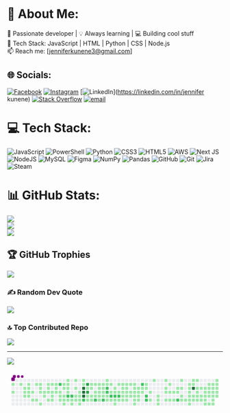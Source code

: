 # 💫 About Me:
🚀 Passionate developer | 💡 Always learning | 💻 Building cool stuff<br>🔧 Tech Stack: JavaScript | HTML | Python | CSS | Node.js<br>📫 Reach me: [jenniferkunene3@gmail.com] 


## 🌐 Socials:
[![Facebook](https://img.shields.io/badge/Facebook-%231877F2.svg?logo=Facebook&logoColor=white)](https://facebook.com/jenniferkunene) [![Instagram](https://img.shields.io/badge/Instagram-%23E4405F.svg?logo=Instagram&logoColor=white)](https://instagram.com/jenniferkunene) [![LinkedIn](https://img.shields.io/badge/LinkedIn-%230077B5.svg?logo=linkedin&logoColor=white)](https://linkedin.com/in/jennifer kunene) [![Stack Overflow](https://img.shields.io/badge/-Stackoverflow-FE7A16?logo=stack-overflow&logoColor=white)](https://stackoverflow.com/users/user:24241817) [![email](https://img.shields.io/badge/Email-D14836?logo=gmail&logoColor=white)](mailto:jenniferkunene3@gmail.com) 

# 💻 Tech Stack:
![JavaScript](https://img.shields.io/badge/javascript-%23323330.svg?style=for-the-badge&logo=javascript&logoColor=%23F7DF1E) ![PowerShell](https://img.shields.io/badge/PowerShell-%235391FE.svg?style=for-the-badge&logo=powershell&logoColor=white) ![Python](https://img.shields.io/badge/python-3670A0?style=for-the-badge&logo=python&logoColor=ffdd54) ![CSS3](https://img.shields.io/badge/css3-%231572B6.svg?style=for-the-badge&logo=css3&logoColor=white) ![HTML5](https://img.shields.io/badge/html5-%23E34F26.svg?style=for-the-badge&logo=html5&logoColor=white) ![AWS](https://img.shields.io/badge/AWS-%23FF9900.svg?style=for-the-badge&logo=amazon-aws&logoColor=white) ![Next JS](https://img.shields.io/badge/Next-black?style=for-the-badge&logo=next.js&logoColor=white) ![NodeJS](https://img.shields.io/badge/node.js-6DA55F?style=for-the-badge&logo=node.js&logoColor=white) ![MySQL](https://img.shields.io/badge/mysql-4479A1.svg?style=for-the-badge&logo=mysql&logoColor=white) ![Figma](https://img.shields.io/badge/figma-%23F24E1E.svg?style=for-the-badge&logo=figma&logoColor=white) ![NumPy](https://img.shields.io/badge/numpy-%23013243.svg?style=for-the-badge&logo=numpy&logoColor=white) ![Pandas](https://img.shields.io/badge/pandas-%23150458.svg?style=for-the-badge&logo=pandas&logoColor=white) ![GitHub](https://img.shields.io/badge/github-%23121011.svg?style=for-the-badge&logo=github&logoColor=white) ![Git](https://img.shields.io/badge/git-%23F05033.svg?style=for-the-badge&logo=git&logoColor=white) ![Jira](https://img.shields.io/badge/jira-%230A0FFF.svg?style=for-the-badge&logo=jira&logoColor=white) ![Steam](https://img.shields.io/badge/steam-%23000000.svg?style=for-the-badge&logo=steam&logoColor=white)
# 📊 GitHub Stats:
![](https://github-readme-stats.vercel.app/api?username=jenniferkunene&theme=dark&hide_border=false&include_all_commits=false&count_private=false)<br/>
![](https://nirzak-streak-stats.vercel.app/?user=jenniferkunene&theme=dark&hide_border=false)<br/>
![](https://github-readme-stats.vercel.app/api/top-langs/?username=jenniferkunene&theme=dark&hide_border=false&include_all_commits=false&count_private=false&layout=compact)

## 🏆 GitHub Trophies
![](https://github-profile-trophy.vercel.app/?username=jenniferkunene&theme=radical&no-frame=false&no-bg=false&margin-w=4)

### ✍️ Random Dev Quote
![](https://quotes-github-readme.vercel.app/api?type=horizontal&theme=radical)

### 🔝 Top Contributed Repo
![](https://github-contributor-stats.vercel.app/api?username=jenniferkunene&limit=5&theme=ocean_dark&combine_all_yearly_contributions=true)

---
[![](https://visitcount.itsvg.in/api?id=jenniferkunene&icon=0&color=0)](https://visitcount.itsvg.in)

<svg viewBox="-16 -32 880 192" width="880" height="192" xmlns="http://www.w3.org/2000/svg"><desc>Generated with https://github.com/Platane/snk</desc><style>:root{--cb:#1b1f230a;--cs:purple;--ce:#ebedf0;--c0:#ebedf0;--c1:#9be9a8;--c2:#40c463;--c3:#30a14e;--c4:#216e39}.c{shape-rendering:geometricPrecision;fill:var(--ce);stroke-width:1px;stroke:var(--cb);animation:none 46900ms linear infinite;width:12px;height:12px}@keyframes c0{0.42%{fill:var(--c1)}0.44%,100%{fill:var(--ce)}}.c.c0{fill:var(--c1);animation-name:c0}@keyframes c1{19.18%{fill:var(--c1)}19.2%,100%{fill:var(--ce)}}.c.c1{fill:var(--c1);animation-name:c1}@keyframes c2{0.84%{fill:var(--c1)}0.86%,100%{fill:var(--ce)}}.c.c2{fill:var(--c1);animation-name:c2}@keyframes c3{1.7%{fill:var(--c1)}1.72%,100%{fill:var(--ce)}}.c.c3{fill:var(--c1);animation-name:c3}@keyframes c4{1.91%{fill:var(--c1)}1.93%,100%{fill:var(--ce)}}.c.c4{fill:var(--c1);animation-name:c4}@keyframes c5{18.33%{fill:var(--c1)}18.35%,100%{fill:var(--ce)}}.c.c5{fill:var(--c1);animation-name:c5}@keyframes c6{1.27%{fill:var(--c1)}1.29%,100%{fill:var(--ce)}}.c.c6{fill:var(--c1);animation-name:c6}@keyframes c7{1.48%{fill:var(--c1)}1.5%,100%{fill:var(--ce)}}.c.c7{fill:var(--c1);animation-name:c7}@keyframes c8{2.12%{fill:var(--c1)}2.14%,100%{fill:var(--ce)}}.c.c8{fill:var(--c1);animation-name:c8}@keyframes c9{18.11%{fill:var(--c1)}18.13%,100%{fill:var(--ce)}}.c.c9{fill:var(--c1);animation-name:c9}@keyframes ca{2.34%{fill:var(--c1)}2.36%,100%{fill:var(--ce)}}.c.ca{fill:var(--c1);animation-name:ca}@keyframes cb{17.69%{fill:var(--c1)}17.71%,100%{fill:var(--ce)}}.c.cb{fill:var(--c1);animation-name:cb}@keyframes cc{16.19%{fill:var(--c1)}16.21%,100%{fill:var(--ce)}}.c.cc{fill:var(--c1);animation-name:cc}@keyframes cd{17.47%{fill:var(--c1)}17.49%,100%{fill:var(--ce)}}.c.cd{fill:var(--c1);animation-name:cd}@keyframes ce{15.98%{fill:var(--c1)}16%,100%{fill:var(--ce)}}.c.ce{fill:var(--c1);animation-name:ce}@keyframes cf{16.62%{fill:var(--c1)}16.64%,100%{fill:var(--ce)}}.c.cf{fill:var(--c1);animation-name:cf}@keyframes cg{2.76%{fill:var(--c1)}2.78%,100%{fill:var(--ce)}}.c.cg{fill:var(--c1);animation-name:cg}@keyframes ch{21.31%{fill:var(--c1)}21.33%,100%{fill:var(--ce)}}.c.ch{fill:var(--c1);animation-name:ch}@keyframes ci{2.98%{fill:var(--c1)}3%,100%{fill:var(--ce)}}.c.ci{fill:var(--c1);animation-name:ci}@keyframes cj{11.72%{fill:var(--c1)}11.74%,100%{fill:var(--ce)}}.c.cj{fill:var(--c1);animation-name:cj}@keyframes ck{13%{fill:var(--c1)}13.02%,100%{fill:var(--ce)}}.c.ck{fill:var(--c1);animation-name:ck}@keyframes cl{12.78%{fill:var(--c1)}12.8%,100%{fill:var(--ce)}}.c.cl{fill:var(--c1);animation-name:cl}@keyframes cm{3.19%{fill:var(--c1)}3.21%,100%{fill:var(--ce)}}.c.cm{fill:var(--c1);animation-name:cm}@keyframes cn{12.14%{fill:var(--c1)}12.16%,100%{fill:var(--ce)}}.c.cn{fill:var(--c1);animation-name:cn}@keyframes co{13.21%{fill:var(--c1)}13.23%,100%{fill:var(--ce)}}.c.co{fill:var(--c1);animation-name:co}@keyframes cp{3.4%{fill:var(--c1)}3.42%,100%{fill:var(--ce)}}.c.cp{fill:var(--c1);animation-name:cp}@keyframes cq{11.29%{fill:var(--c1)}11.31%,100%{fill:var(--ce)}}.c.cq{fill:var(--c1);animation-name:cq}@keyframes cr{11.08%{fill:var(--c1)}11.1%,100%{fill:var(--ce)}}.c.cr{fill:var(--c1);animation-name:cr}@keyframes cs{13.42%{fill:var(--c1)}13.44%,100%{fill:var(--ce)}}.c.cs{fill:var(--c1);animation-name:cs}@keyframes ct{13.64%{fill:var(--c1)}13.66%,100%{fill:var(--ce)}}.c.ct{fill:var(--c1);animation-name:ct}@keyframes cu{3.61%{fill:var(--c1)}3.63%,100%{fill:var(--ce)}}.c.cu{fill:var(--c1);animation-name:cu}@keyframes cv{78.03%{fill:var(--c2)}78.05%,100%{fill:var(--ce)}}.c.cv{fill:var(--c2);animation-name:cv}@keyframes cw{3.83%{fill:var(--c1)}3.85%,100%{fill:var(--ce)}}.c.cw{fill:var(--c1);animation-name:cw}@keyframes cx{9.58%{fill:var(--c1)}9.6%,100%{fill:var(--ce)}}.c.cx{fill:var(--c1);animation-name:cx}@keyframes cy{9.8%{fill:var(--c1)}9.82%,100%{fill:var(--ce)}}.c.cy{fill:var(--c1);animation-name:cy}@keyframes cz{14.28%{fill:var(--c1)}14.3%,100%{fill:var(--ce)}}.c.cz{fill:var(--c1);animation-name:cz}@keyframes c10{14.06%{fill:var(--c1)}14.08%,100%{fill:var(--ce)}}.c.c10{fill:var(--c1);animation-name:c10}@keyframes c11{9.37%{fill:var(--c1)}9.39%,100%{fill:var(--ce)}}.c.c11{fill:var(--c1);animation-name:c11}@keyframes c12{9.16%{fill:var(--c1)}9.18%,100%{fill:var(--ce)}}.c.c12{fill:var(--c1);animation-name:c12}@keyframes c13{10.22%{fill:var(--c1)}10.24%,100%{fill:var(--ce)}}.c.c13{fill:var(--c1);animation-name:c13}@keyframes c14{4.89%{fill:var(--c1)}4.91%,100%{fill:var(--ce)}}.c.c14{fill:var(--c1);animation-name:c14}@keyframes c15{4.68%{fill:var(--c1)}4.7%,100%{fill:var(--ce)}}.c.c15{fill:var(--c1);animation-name:c15}@keyframes c16{4.47%{fill:var(--c1)}4.49%,100%{fill:var(--ce)}}.c.c16{fill:var(--c1);animation-name:c16}@keyframes c17{4.25%{fill:var(--c1)}4.27%,100%{fill:var(--ce)}}.c.c17{fill:var(--c1);animation-name:c17}@keyframes c18{76.96%{fill:var(--c2)}76.98%,100%{fill:var(--ce)}}.c.c18{fill:var(--c2);animation-name:c18}@keyframes c19{8.95%{fill:var(--c1)}8.97%,100%{fill:var(--ce)}}.c.c19{fill:var(--c1);animation-name:c19}@keyframes c1a{76.75%{fill:var(--c2)}76.77%,100%{fill:var(--ce)}}.c.c1a{fill:var(--c2);animation-name:c1a}@keyframes c1b{8.73%{fill:var(--c1)}8.75%,100%{fill:var(--ce)}}.c.c1b{fill:var(--c1);animation-name:c1b}@keyframes c1c{8.52%{fill:var(--c1)}8.54%,100%{fill:var(--ce)}}.c.c1c{fill:var(--c1);animation-name:c1c}@keyframes c1d{5.32%{fill:var(--c1)}5.34%,100%{fill:var(--ce)}}.c.c1d{fill:var(--c1);animation-name:c1d}@keyframes c1e{6.6%{fill:var(--c1)}6.62%,100%{fill:var(--ce)}}.c.c1e{fill:var(--c1);animation-name:c1e}@keyframes c1f{7.45%{fill:var(--c1)}7.47%,100%{fill:var(--ce)}}.c.c1f{fill:var(--c1);animation-name:c1f}@keyframes c1g{7.67%{fill:var(--c1)}7.69%,100%{fill:var(--ce)}}.c.c1g{fill:var(--c1);animation-name:c1g}@keyframes c1h{7.03%{fill:var(--c1)}7.05%,100%{fill:var(--ce)}}.c.c1h{fill:var(--c1);animation-name:c1h}@keyframes c1i{7.24%{fill:var(--c1)}7.26%,100%{fill:var(--ce)}}.c.c1i{fill:var(--c1);animation-name:c1i}@keyframes c1j{7.88%{fill:var(--c1)}7.9%,100%{fill:var(--ce)}}.c.c1j{fill:var(--c1);animation-name:c1j}@keyframes c1k{8.09%{fill:var(--c1)}8.11%,100%{fill:var(--ce)}}.c.c1k{fill:var(--c1);animation-name:c1k}@keyframes c1l{5.75%{fill:var(--c1)}5.77%,100%{fill:var(--ce)}}.c.c1l{fill:var(--c1);animation-name:c1l}@keyframes c1m{5.96%{fill:var(--c1)}5.98%,100%{fill:var(--ce)}}.c.c1m{fill:var(--c1);animation-name:c1m}@keyframes c1n{82.08%{fill:var(--c4)}82.1%,100%{fill:var(--ce)}}.c.c1n{fill:var(--c4);animation-name:c1n}@keyframes c1o{81.87%{fill:var(--c4)}81.89%,100%{fill:var(--ce)}}.c.c1o{fill:var(--c4);animation-name:c1o}@keyframes c1p{82.93%{fill:var(--c4)}82.95%,100%{fill:var(--ce)}}.c.c1p{fill:var(--c4);animation-name:c1p}@keyframes c1q{75.9%{fill:var(--c2)}75.92%,100%{fill:var(--ce)}}.c.c1q{fill:var(--c2);animation-name:c1q}@keyframes c1r{80.8%{fill:var(--c3)}80.82%,100%{fill:var(--ce)}}.c.c1r{fill:var(--c3);animation-name:c1r}@keyframes c1s{80.59%{fill:var(--c1)}80.61%,100%{fill:var(--ce)}}.c.c1s{fill:var(--c1);animation-name:c1s}@keyframes c1t{81.65%{fill:var(--c3)}81.67%,100%{fill:var(--ce)}}.c.c1t{fill:var(--c3);animation-name:c1t}@keyframes c1u{55.43%{fill:var(--c1)}55.45%,100%{fill:var(--ce)}}.c.c1u{fill:var(--c1);animation-name:c1u}@keyframes c1v{24.08%{fill:var(--c1)}24.1%,100%{fill:var(--ce)}}.c.c1v{fill:var(--c1);animation-name:c1v}@keyframes c1w{53.29%{fill:var(--c1)}53.31%,100%{fill:var(--ce)}}.c.c1w{fill:var(--c1);animation-name:c1w}@keyframes c1x{53.51%{fill:var(--c1)}53.53%,100%{fill:var(--ce)}}.c.c1x{fill:var(--c1);animation-name:c1x}@keyframes c1y{24.51%{fill:var(--c1)}24.53%,100%{fill:var(--ce)}}.c.c1y{fill:var(--c1);animation-name:c1y}@keyframes c1z{24.3%{fill:var(--c1)}24.32%,100%{fill:var(--ce)}}.c.c1z{fill:var(--c1);animation-name:c1z}@keyframes c20{53.08%{fill:var(--c1)}53.1%,100%{fill:var(--ce)}}.c.c20{fill:var(--c1);animation-name:c20}@keyframes c21{54.79%{fill:var(--c1)}54.81%,100%{fill:var(--ce)}}.c.c21{fill:var(--c1);animation-name:c21}@keyframes c22{24.72%{fill:var(--c1)}24.74%,100%{fill:var(--ce)}}.c.c22{fill:var(--c1);animation-name:c22}@keyframes c23{75.26%{fill:var(--c2)}75.28%,100%{fill:var(--ce)}}.c.c23{fill:var(--c2);animation-name:c23}@keyframes c24{52.87%{fill:var(--c1)}52.89%,100%{fill:var(--ce)}}.c.c24{fill:var(--c1);animation-name:c24}@keyframes c25{53.93%{fill:var(--c1)}53.95%,100%{fill:var(--ce)}}.c.c25{fill:var(--c1);animation-name:c25}@keyframes c26{54.57%{fill:var(--c1)}54.59%,100%{fill:var(--ce)}}.c.c26{fill:var(--c1);animation-name:c26}@keyframes c27{24.94%{fill:var(--c1)}24.96%,100%{fill:var(--ce)}}.c.c27{fill:var(--c1);animation-name:c27}@keyframes c28{56.71%{fill:var(--c1)}56.73%,100%{fill:var(--ce)}}.c.c28{fill:var(--c1);animation-name:c28}@keyframes c29{52.66%{fill:var(--c1)}52.68%,100%{fill:var(--ce)}}.c.c29{fill:var(--c1);animation-name:c29}@keyframes c2a{54.15%{fill:var(--c1)}54.17%,100%{fill:var(--ce)}}.c.c2a{fill:var(--c1);animation-name:c2a}@keyframes c2b{54.36%{fill:var(--c1)}54.38%,100%{fill:var(--ce)}}.c.c2b{fill:var(--c1);animation-name:c2b}@keyframes c2c{25.15%{fill:var(--c1)}25.17%,100%{fill:var(--ce)}}.c.c2c{fill:var(--c1);animation-name:c2c}@keyframes c2d{74.83%{fill:var(--c2)}74.85%,100%{fill:var(--ce)}}.c.c2d{fill:var(--c2);animation-name:c2d}@keyframes c2e{52.23%{fill:var(--c1)}52.25%,100%{fill:var(--ce)}}.c.c2e{fill:var(--c1);animation-name:c2e}@keyframes c2f{52.02%{fill:var(--c1)}52.04%,100%{fill:var(--ce)}}.c.c2f{fill:var(--c1);animation-name:c2f}@keyframes c2g{73.98%{fill:var(--c2)}74%,100%{fill:var(--ce)}}.c.c2g{fill:var(--c2);animation-name:c2g}@keyframes c2h{73.76%{fill:var(--c2)}73.78%,100%{fill:var(--ce)}}.c.c2h{fill:var(--c2);animation-name:c2h}@keyframes c2i{25.36%{fill:var(--c1)}25.38%,100%{fill:var(--ce)}}.c.c2i{fill:var(--c1);animation-name:c2i}@keyframes c2j{25.58%{fill:var(--c1)}25.6%,100%{fill:var(--ce)}}.c.c2j{fill:var(--c1);animation-name:c2j}@keyframes c2k{51.8%{fill:var(--c1)}51.82%,100%{fill:var(--ce)}}.c.c2k{fill:var(--c1);animation-name:c2k}@keyframes c2l{61.18%{fill:var(--c1)}61.2%,100%{fill:var(--ce)}}.c.c2l{fill:var(--c1);animation-name:c2l}@keyframes c2m{73.34%{fill:var(--c2)}73.36%,100%{fill:var(--ce)}}.c.c2m{fill:var(--c2);animation-name:c2m}@keyframes c2n{25.79%{fill:var(--c1)}25.81%,100%{fill:var(--ce)}}.c.c2n{fill:var(--c1);animation-name:c2n}@keyframes c2o{60.76%{fill:var(--c1)}60.78%,100%{fill:var(--ce)}}.c.c2o{fill:var(--c1);animation-name:c2o}@keyframes c2p{61.4%{fill:var(--c1)}61.42%,100%{fill:var(--ce)}}.c.c2p{fill:var(--c1);animation-name:c2p}@keyframes c2q{73.12%{fill:var(--c2)}73.14%,100%{fill:var(--ce)}}.c.c2q{fill:var(--c2);animation-name:c2q}@keyframes c2r{26%{fill:var(--c1)}26.02%,100%{fill:var(--ce)}}.c.c2r{fill:var(--c1);animation-name:c2r}@keyframes c2s{57.77%{fill:var(--c1)}57.79%,100%{fill:var(--ce)}}.c.c2s{fill:var(--c1);animation-name:c2s}@keyframes c2t{51.38%{fill:var(--c1)}51.4%,100%{fill:var(--ce)}}.c.c2t{fill:var(--c1);animation-name:c2t}@keyframes c2u{61.61%{fill:var(--c1)}61.63%,100%{fill:var(--ce)}}.c.c2u{fill:var(--c1);animation-name:c2u}@keyframes c2v{72.91%{fill:var(--c2)}72.93%,100%{fill:var(--ce)}}.c.c2v{fill:var(--c2);animation-name:c2v}@keyframes c2w{26.22%{fill:var(--c1)}26.24%,100%{fill:var(--ce)}}.c.c2w{fill:var(--c1);animation-name:c2w}@keyframes c2x{51.16%{fill:var(--c1)}51.18%,100%{fill:var(--ce)}}.c.c2x{fill:var(--c1);animation-name:c2x}@keyframes c2y{60.33%{fill:var(--c1)}60.35%,100%{fill:var(--ce)}}.c.c2y{fill:var(--c1);animation-name:c2y}@keyframes c2z{58.84%{fill:var(--c1)}58.86%,100%{fill:var(--ce)}}.c.c2z{fill:var(--c1);animation-name:c2z}@keyframes c30{58.63%{fill:var(--c1)}58.65%,100%{fill:var(--ce)}}.c.c30{fill:var(--c1);animation-name:c30}@keyframes c31{26.43%{fill:var(--c1)}26.45%,100%{fill:var(--ce)}}.c.c31{fill:var(--c1);animation-name:c31}@keyframes c32{50.95%{fill:var(--c1)}50.97%,100%{fill:var(--ce)}}.c.c32{fill:var(--c1);animation-name:c32}@keyframes c33{59.27%{fill:var(--c1)}59.29%,100%{fill:var(--ce)}}.c.c33{fill:var(--c1);animation-name:c33}@keyframes c34{59.05%{fill:var(--c1)}59.07%,100%{fill:var(--ce)}}.c.c34{fill:var(--c1);animation-name:c34}@keyframes c35{26.86%{fill:var(--c1)}26.88%,100%{fill:var(--ce)}}.c.c35{fill:var(--c1);animation-name:c35}@keyframes c36{26.64%{fill:var(--c1)}26.66%,100%{fill:var(--ce)}}.c.c36{fill:var(--c1);animation-name:c36}@keyframes c37{50.74%{fill:var(--c1)}50.76%,100%{fill:var(--ce)}}.c.c37{fill:var(--c1);animation-name:c37}@keyframes c38{48.6%{fill:var(--c1)}48.62%,100%{fill:var(--ce)}}.c.c38{fill:var(--c1);animation-name:c38}@keyframes c39{27.07%{fill:var(--c1)}27.09%,100%{fill:var(--ce)}}.c.c39{fill:var(--c1);animation-name:c39}@keyframes c3a{50.52%{fill:var(--c1)}50.54%,100%{fill:var(--ce)}}.c.c3a{fill:var(--c1);animation-name:c3a}@keyframes c3b{49.03%{fill:var(--c1)}49.05%,100%{fill:var(--ce)}}.c.c3b{fill:var(--c1);animation-name:c3b}@keyframes c3c{48.82%{fill:var(--c1)}48.84%,100%{fill:var(--ce)}}.c.c3c{fill:var(--c1);animation-name:c3c}@keyframes c3d{27.28%{fill:var(--c1)}27.3%,100%{fill:var(--ce)}}.c.c3d{fill:var(--c1);animation-name:c3d}@keyframes c3e{47.54%{fill:var(--c1)}47.56%,100%{fill:var(--ce)}}.c.c3e{fill:var(--c1);animation-name:c3e}@keyframes c3f{47.75%{fill:var(--c1)}47.77%,100%{fill:var(--ce)}}.c.c3f{fill:var(--c1);animation-name:c3f}@keyframes c3g{49.24%{fill:var(--c1)}49.26%,100%{fill:var(--ce)}}.c.c3g{fill:var(--c1);animation-name:c3g}@keyframes c3h{27.71%{fill:var(--c1)}27.73%,100%{fill:var(--ce)}}.c.c3h{fill:var(--c1);animation-name:c3h}@keyframes c3i{27.5%{fill:var(--c1)}27.52%,100%{fill:var(--ce)}}.c.c3i{fill:var(--c1);animation-name:c3i}@keyframes c3j{47.32%{fill:var(--c1)}47.34%,100%{fill:var(--ce)}}.c.c3j{fill:var(--c1);animation-name:c3j}@keyframes c3k{70.99%{fill:var(--c2)}71.01%,100%{fill:var(--ce)}}.c.c3k{fill:var(--c2);animation-name:c3k}@keyframes c3l{49.46%{fill:var(--c1)}49.48%,100%{fill:var(--ce)}}.c.c3l{fill:var(--c1);animation-name:c3l}@keyframes c3m{27.92%{fill:var(--c1)}27.94%,100%{fill:var(--ce)}}.c.c3m{fill:var(--c1);animation-name:c3m}@keyframes c3n{28.99%{fill:var(--c1)}29.01%,100%{fill:var(--ce)}}.c.c3n{fill:var(--c1);animation-name:c3n}@keyframes c3o{28.77%{fill:var(--c1)}28.79%,100%{fill:var(--ce)}}.c.c3o{fill:var(--c1);animation-name:c3o}@keyframes c3p{70.14%{fill:var(--c2)}70.16%,100%{fill:var(--ce)}}.c.c3p{fill:var(--c2);animation-name:c3p}@keyframes c3q{69.93%{fill:var(--c2)}69.95%,100%{fill:var(--ce)}}.c.c3q{fill:var(--c2);animation-name:c3q}@keyframes c3r{28.35%{fill:var(--c1)}28.37%,100%{fill:var(--ce)}}.c.c3r{fill:var(--c1);animation-name:c3r}@keyframes c3s{45.41%{fill:var(--c1)}45.43%,100%{fill:var(--ce)}}.c.c3s{fill:var(--c1);animation-name:c3s}@keyframes c3t{29.63%{fill:var(--c1)}29.65%,100%{fill:var(--ce)}}.c.c3t{fill:var(--c1);animation-name:c3t}@keyframes c3u{44.77%{fill:var(--c1)}44.79%,100%{fill:var(--ce)}}.c.c3u{fill:var(--c1);animation-name:c3u}@keyframes c3v{44.55%{fill:var(--c1)}44.57%,100%{fill:var(--ce)}}.c.c3v{fill:var(--c1);animation-name:c3v}@keyframes c3w{46.05%{fill:var(--c1)}46.07%,100%{fill:var(--ce)}}.c.c3w{fill:var(--c1);animation-name:c3w}@keyframes c3x{30.27%{fill:var(--c1)}30.29%,100%{fill:var(--ce)}}.c.c3x{fill:var(--c1);animation-name:c3x}@keyframes c3y{31.12%{fill:var(--c1)}31.14%,100%{fill:var(--ce)}}.c.c3y{fill:var(--c1);animation-name:c3y}@keyframes c3z{31.33%{fill:var(--c1)}31.35%,100%{fill:var(--ce)}}.c.c3z{fill:var(--c1);animation-name:c3z}@keyframes c40{44.13%{fill:var(--c1)}44.15%,100%{fill:var(--ce)}}.c.c40{fill:var(--c1);animation-name:c40}@keyframes c41{30.69%{fill:var(--c1)}30.71%,100%{fill:var(--ce)}}.c.c41{fill:var(--c1);animation-name:c41}@keyframes c42{31.55%{fill:var(--c1)}31.57%,100%{fill:var(--ce)}}.c.c42{fill:var(--c1);animation-name:c42}@keyframes c43{43.91%{fill:var(--c1)}43.93%,100%{fill:var(--ce)}}.c.c43{fill:var(--c1);animation-name:c43}@keyframes c44{31.76%{fill:var(--c1)}31.78%,100%{fill:var(--ce)}}.c.c44{fill:var(--c1);animation-name:c44}@keyframes c45{43.7%{fill:var(--c1)}43.72%,100%{fill:var(--ce)}}.c.c45{fill:var(--c1);animation-name:c45}@keyframes c46{32.19%{fill:var(--c1)}32.21%,100%{fill:var(--ce)}}.c.c46{fill:var(--c1);animation-name:c46}@keyframes c47{31.97%{fill:var(--c1)}31.99%,100%{fill:var(--ce)}}.c.c47{fill:var(--c1);animation-name:c47}@keyframes c48{68.22%{fill:var(--c2)}68.24%,100%{fill:var(--ce)}}.c.c48{fill:var(--c2);animation-name:c48}@keyframes c49{65.66%{fill:var(--c1)}65.68%,100%{fill:var(--ce)}}.c.c49{fill:var(--c1);animation-name:c49}@keyframes c4a{32.4%{fill:var(--c1)}32.42%,100%{fill:var(--ce)}}.c.c4a{fill:var(--c1);animation-name:c4a}@keyframes c4b{43.06%{fill:var(--c1)}43.08%,100%{fill:var(--ce)}}.c.c4b{fill:var(--c1);animation-name:c4b}@keyframes c4c{42.85%{fill:var(--c1)}42.87%,100%{fill:var(--ce)}}.c.c4c{fill:var(--c1);animation-name:c4c}@keyframes c4d{42.63%{fill:var(--c1)}42.65%,100%{fill:var(--ce)}}.c.c4d{fill:var(--c1);animation-name:c4d}@keyframes c4e{33.04%{fill:var(--c1)}33.06%,100%{fill:var(--ce)}}.c.c4e{fill:var(--c1);animation-name:c4e}@keyframes c4f{32.83%{fill:var(--c1)}32.85%,100%{fill:var(--ce)}}.c.c4f{fill:var(--c1);animation-name:c4f}@keyframes c4g{39.01%{fill:var(--c1)}39.03%,100%{fill:var(--ce)}}.c.c4g{fill:var(--c1);animation-name:c4g}@keyframes c4h{39.22%{fill:var(--c1)}39.24%,100%{fill:var(--ce)}}.c.c4h{fill:var(--c1);animation-name:c4h}@keyframes c4i{42.42%{fill:var(--c1)}42.44%,100%{fill:var(--ce)}}.c.c4i{fill:var(--c1);animation-name:c4i}@keyframes c4j{67.37%{fill:var(--c1)}67.39%,100%{fill:var(--ce)}}.c.c4j{fill:var(--c1);animation-name:c4j}@keyframes c4k{33.47%{fill:var(--c1)}33.49%,100%{fill:var(--ce)}}.c.c4k{fill:var(--c1);animation-name:c4k}@keyframes c4l{33.25%{fill:var(--c1)}33.27%,100%{fill:var(--ce)}}.c.c4l{fill:var(--c1);animation-name:c4l}@keyframes c4m{89.33%{fill:var(--c4)}89.35%,100%{fill:var(--ce)}}.c.c4m{fill:var(--c4);animation-name:c4m}@keyframes c4n{39.44%{fill:var(--c1)}39.46%,100%{fill:var(--ce)}}.c.c4n{fill:var(--c1);animation-name:c4n}@keyframes c4o{42.21%{fill:var(--c1)}42.23%,100%{fill:var(--ce)}}.c.c4o{fill:var(--c1);animation-name:c4o}@keyframes c4p{33.68%{fill:var(--c1)}33.7%,100%{fill:var(--ce)}}.c.c4p{fill:var(--c1);animation-name:c4p}@keyframes c4q{34.11%{fill:var(--c1)}34.13%,100%{fill:var(--ce)}}.c.c4q{fill:var(--c1);animation-name:c4q}@keyframes c4r{38.58%{fill:var(--c1)}38.6%,100%{fill:var(--ce)}}.c.c4r{fill:var(--c1);animation-name:c4r}@keyframes c4s{39.65%{fill:var(--c1)}39.67%,100%{fill:var(--ce)}}.c.c4s{fill:var(--c1);animation-name:c4s}@keyframes c4t{41.99%{fill:var(--c1)}42.01%,100%{fill:var(--ce)}}.c.c4t{fill:var(--c1);animation-name:c4t}@keyframes c4u{34.32%{fill:var(--c1)}34.34%,100%{fill:var(--ce)}}.c.c4u{fill:var(--c1);animation-name:c4u}@keyframes c4v{39.86%{fill:var(--c1)}39.88%,100%{fill:var(--ce)}}.c.c4v{fill:var(--c1);animation-name:c4v}@keyframes c4w{40.08%{fill:var(--c1)}40.1%,100%{fill:var(--ce)}}.c.c4w{fill:var(--c1);animation-name:c4w}@keyframes c4x{34.53%{fill:var(--c1)}34.55%,100%{fill:var(--ce)}}.c.c4x{fill:var(--c1);animation-name:c4x}@keyframes c4y{38.16%{fill:var(--c1)}38.18%,100%{fill:var(--ce)}}.c.c4y{fill:var(--c1);animation-name:c4y}@keyframes c4z{37.94%{fill:var(--c1)}37.96%,100%{fill:var(--ce)}}.c.c4z{fill:var(--c1);animation-name:c4z}@keyframes c50{40.29%{fill:var(--c1)}40.31%,100%{fill:var(--ce)}}.c.c50{fill:var(--c1);animation-name:c50}@keyframes c51{41.35%{fill:var(--c1)}41.37%,100%{fill:var(--ce)}}.c.c51{fill:var(--c1);animation-name:c51}@keyframes c52{36.24%{fill:var(--c1)}36.26%,100%{fill:var(--ce)}}.c.c52{fill:var(--c1);animation-name:c52}@keyframes c53{34.74%{fill:var(--c1)}34.76%,100%{fill:var(--ce)}}.c.c53{fill:var(--c1);animation-name:c53}@keyframes c54{36.66%{fill:var(--c1)}36.68%,100%{fill:var(--ce)}}.c.c54{fill:var(--c1);animation-name:c54}@keyframes c55{37.73%{fill:var(--c1)}37.75%,100%{fill:var(--ce)}}.c.c55{fill:var(--c1);animation-name:c55}@keyframes c56{41.14%{fill:var(--c1)}41.16%,100%{fill:var(--ce)}}.c.c56{fill:var(--c1);animation-name:c56}@keyframes c57{36.02%{fill:var(--c1)}36.04%,100%{fill:var(--ce)}}.c.c57{fill:var(--c1);animation-name:c57}@keyframes c58{34.96%{fill:var(--c1)}34.98%,100%{fill:var(--ce)}}.c.c58{fill:var(--c1);animation-name:c58}@keyframes c59{36.88%{fill:var(--c1)}36.9%,100%{fill:var(--ce)}}.c.c59{fill:var(--c1);animation-name:c59}@keyframes c5a{37.52%{fill:var(--c1)}37.54%,100%{fill:var(--ce)}}.c.c5a{fill:var(--c1);animation-name:c5a}@keyframes c5b{40.71%{fill:var(--c1)}40.73%,100%{fill:var(--ce)}}.c.c5b{fill:var(--c1);animation-name:c5b}@keyframes c5c{40.93%{fill:var(--c1)}40.95%,100%{fill:var(--ce)}}.c.c5c{fill:var(--c1);animation-name:c5c}@keyframes c5d{35.6%{fill:var(--c1)}35.62%,100%{fill:var(--ce)}}.c.c5d{fill:var(--c1);animation-name:c5d}@keyframes c5e{35.38%{fill:var(--c1)}35.4%,100%{fill:var(--ce)}}.c.c5e{fill:var(--c1);animation-name:c5e}@keyframes c5f{35.17%{fill:var(--c1)}35.19%,100%{fill:var(--ce)}}.c.c5f{fill:var(--c1);animation-name:c5f}@keyframes c5g{37.09%{fill:var(--c1)}37.11%,100%{fill:var(--ce)}}.c.c5g{fill:var(--c1);animation-name:c5g}@keyframes c5h{37.3%{fill:var(--c1)}37.32%,100%{fill:var(--ce)}}.c.c5h{fill:var(--c1);animation-name:c5h}.u{transform-origin:0 0;transform:scale(0,1);animation:none linear 46900ms infinite}@keyframes u0{0.42%{transform:scale(0.000,1)}0.44%,0.84%{transform:scale(0.006,1)}0.86%,1.27%{transform:scale(0.011,1)}1.29%,1.48%{transform:scale(0.017,1)}1.5%,1.7%{transform:scale(0.023,1)}1.72%,1.91%{transform:scale(0.028,1)}1.93%,2.12%{transform:scale(0.034,1)}2.14%,2.34%{transform:scale(0.040,1)}2.36%,2.76%{transform:scale(0.045,1)}2.78%,2.98%{transform:scale(0.051,1)}3%,3.19%{transform:scale(0.057,1)}3.21%,3.4%{transform:scale(0.063,1)}3.42%,3.61%{transform:scale(0.068,1)}3.63%,3.83%{transform:scale(0.074,1)}3.85%,4.25%{transform:scale(0.080,1)}4.27%,4.47%{transform:scale(0.085,1)}4.49%,4.68%{transform:scale(0.091,1)}4.7%,4.89%{transform:scale(0.097,1)}4.91%,5.32%{transform:scale(0.102,1)}5.34%,5.75%{transform:scale(0.108,1)}5.77%,5.96%{transform:scale(0.114,1)}5.98%,6.6%{transform:scale(0.119,1)}6.62%,7.03%{transform:scale(0.125,1)}7.05%,7.24%{transform:scale(0.131,1)}7.26%,7.45%{transform:scale(0.136,1)}7.47%,7.67%{transform:scale(0.142,1)}7.69%,7.88%{transform:scale(0.148,1)}7.9%,8.09%{transform:scale(0.153,1)}8.11%,8.52%{transform:scale(0.159,1)}8.54%,8.73%{transform:scale(0.165,1)}8.75%,8.95%{transform:scale(0.170,1)}8.97%,9.16%{transform:scale(0.176,1)}9.18%,9.37%{transform:scale(0.182,1)}9.39%,9.58%{transform:scale(0.188,1)}9.6%,9.8%{transform:scale(0.193,1)}9.82%,10.22%{transform:scale(0.199,1)}10.24%,11.08%{transform:scale(0.205,1)}11.1%,11.29%{transform:scale(0.210,1)}11.31%,11.72%{transform:scale(0.216,1)}11.74%,12.14%{transform:scale(0.222,1)}12.16%,12.78%{transform:scale(0.227,1)}12.8%,13%{transform:scale(0.233,1)}13.02%,13.21%{transform:scale(0.239,1)}13.23%,13.42%{transform:scale(0.244,1)}13.44%,13.64%{transform:scale(0.250,1)}13.66%,14.06%{transform:scale(0.256,1)}14.08%,14.28%{transform:scale(0.261,1)}14.3%,15.98%{transform:scale(0.267,1)}16%,16.19%{transform:scale(0.273,1)}16.21%,16.62%{transform:scale(0.278,1)}16.64%,17.47%{transform:scale(0.284,1)}17.49%,17.69%{transform:scale(0.290,1)}17.71%,18.11%{transform:scale(0.295,1)}18.13%,18.33%{transform:scale(0.301,1)}18.35%,19.18%{transform:scale(0.307,1)}19.2%,21.31%{transform:scale(0.313,1)}21.33%,24.08%{transform:scale(0.318,1)}24.1%,24.3%{transform:scale(0.324,1)}24.32%,24.51%{transform:scale(0.330,1)}24.53%,24.72%{transform:scale(0.335,1)}24.74%,24.94%{transform:scale(0.341,1)}24.96%,25.15%{transform:scale(0.347,1)}25.17%,25.36%{transform:scale(0.352,1)}25.38%,25.58%{transform:scale(0.358,1)}25.6%,25.79%{transform:scale(0.364,1)}25.81%,26%{transform:scale(0.369,1)}26.02%,26.22%{transform:scale(0.375,1)}26.24%,26.43%{transform:scale(0.381,1)}26.45%,26.64%{transform:scale(0.386,1)}26.66%,26.86%{transform:scale(0.392,1)}26.88%,27.07%{transform:scale(0.398,1)}27.09%,27.28%{transform:scale(0.403,1)}27.3%,27.5%{transform:scale(0.409,1)}27.52%,27.71%{transform:scale(0.415,1)}27.73%,27.92%{transform:scale(0.420,1)}27.94%,28.35%{transform:scale(0.426,1)}28.37%,28.77%{transform:scale(0.432,1)}28.79%,28.99%{transform:scale(0.438,1)}29.01%,29.63%{transform:scale(0.443,1)}29.65%,30.27%{transform:scale(0.449,1)}30.29%,30.69%{transform:scale(0.455,1)}30.71%,31.12%{transform:scale(0.460,1)}31.14%,31.33%{transform:scale(0.466,1)}31.35%,31.55%{transform:scale(0.472,1)}31.57%,31.76%{transform:scale(0.477,1)}31.78%,31.97%{transform:scale(0.483,1)}31.99%,32.19%{transform:scale(0.489,1)}32.21%,32.4%{transform:scale(0.494,1)}32.42%,32.83%{transform:scale(0.500,1)}32.85%,33.04%{transform:scale(0.506,1)}33.06%,33.25%{transform:scale(0.511,1)}33.27%,33.47%{transform:scale(0.517,1)}33.49%,33.68%{transform:scale(0.523,1)}33.7%,34.11%{transform:scale(0.528,1)}34.13%,34.32%{transform:scale(0.534,1)}34.34%,34.53%{transform:scale(0.540,1)}34.55%,34.74%{transform:scale(0.545,1)}34.76%,34.96%{transform:scale(0.551,1)}34.98%,35.17%{transform:scale(0.557,1)}35.19%,35.38%{transform:scale(0.563,1)}35.4%,35.6%{transform:scale(0.568,1)}35.62%,36.02%{transform:scale(0.574,1)}36.04%,36.24%{transform:scale(0.580,1)}36.26%,36.66%{transform:scale(0.585,1)}36.68%,36.88%{transform:scale(0.591,1)}36.9%,37.09%{transform:scale(0.597,1)}37.11%,37.3%{transform:scale(0.602,1)}37.32%,37.52%{transform:scale(0.608,1)}37.54%,37.73%{transform:scale(0.614,1)}37.75%,37.94%{transform:scale(0.619,1)}37.96%,38.16%{transform:scale(0.625,1)}38.18%,38.58%{transform:scale(0.631,1)}38.6%,39.01%{transform:scale(0.636,1)}39.03%,39.22%{transform:scale(0.642,1)}39.24%,39.44%{transform:scale(0.648,1)}39.46%,39.65%{transform:scale(0.653,1)}39.67%,39.86%{transform:scale(0.659,1)}39.88%,40.08%{transform:scale(0.665,1)}40.1%,40.29%{transform:scale(0.670,1)}40.31%,40.71%{transform:scale(0.676,1)}40.73%,40.93%{transform:scale(0.682,1)}40.95%,41.14%{transform:scale(0.688,1)}41.16%,41.35%{transform:scale(0.693,1)}41.37%,41.99%{transform:scale(0.699,1)}42.01%,42.21%{transform:scale(0.705,1)}42.23%,42.42%{transform:scale(0.710,1)}42.44%,42.63%{transform:scale(0.716,1)}42.65%,42.85%{transform:scale(0.722,1)}42.87%,43.06%{transform:scale(0.727,1)}43.08%,43.7%{transform:scale(0.733,1)}43.72%,43.91%{transform:scale(0.739,1)}43.93%,44.13%{transform:scale(0.744,1)}44.15%,44.55%{transform:scale(0.750,1)}44.57%,44.77%{transform:scale(0.756,1)}44.79%,45.41%{transform:scale(0.761,1)}45.43%,46.05%{transform:scale(0.767,1)}46.07%,47.32%{transform:scale(0.773,1)}47.34%,47.54%{transform:scale(0.778,1)}47.56%,47.75%{transform:scale(0.784,1)}47.77%,48.6%{transform:scale(0.790,1)}48.62%,48.82%{transform:scale(0.795,1)}48.84%,49.03%{transform:scale(0.801,1)}49.05%,49.24%{transform:scale(0.807,1)}49.26%,49.46%{transform:scale(0.813,1)}49.48%,50.52%{transform:scale(0.818,1)}50.54%,50.74%{transform:scale(0.824,1)}50.76%,50.95%{transform:scale(0.830,1)}50.97%,51.16%{transform:scale(0.835,1)}51.18%,51.38%{transform:scale(0.841,1)}51.4%,51.8%{transform:scale(0.847,1)}51.82%,52.02%{transform:scale(0.852,1)}52.04%,52.23%{transform:scale(0.858,1)}52.25%,52.66%{transform:scale(0.864,1)}52.68%,52.87%{transform:scale(0.869,1)}52.89%,53.08%{transform:scale(0.875,1)}53.1%,53.29%{transform:scale(0.881,1)}53.31%,53.51%{transform:scale(0.886,1)}53.53%,53.93%{transform:scale(0.892,1)}53.95%,54.15%{transform:scale(0.898,1)}54.17%,54.36%{transform:scale(0.903,1)}54.38%,54.57%{transform:scale(0.909,1)}54.59%,54.79%{transform:scale(0.915,1)}54.81%,55.43%{transform:scale(0.920,1)}55.45%,56.71%{transform:scale(0.926,1)}56.73%,57.77%{transform:scale(0.932,1)}57.79%,58.63%{transform:scale(0.938,1)}58.65%,58.84%{transform:scale(0.943,1)}58.86%,59.05%{transform:scale(0.949,1)}59.07%,59.27%{transform:scale(0.955,1)}59.29%,60.33%{transform:scale(0.960,1)}60.35%,60.76%{transform:scale(0.966,1)}60.78%,61.18%{transform:scale(0.972,1)}61.2%,61.4%{transform:scale(0.977,1)}61.42%,61.61%{transform:scale(0.983,1)}61.63%,65.66%{transform:scale(0.989,1)}65.68%,67.37%{transform:scale(0.994,1)}67.39%,100%{transform:scale(1.000,1)}}.u.u0{fill:var(--c1);animation-name:u0;transform-origin:0.0px 0}@keyframes u1{68.22%{transform:scale(0.000,1)}68.24%,69.93%{transform:scale(0.067,1)}69.95%,70.14%{transform:scale(0.133,1)}70.16%,70.99%{transform:scale(0.200,1)}71.01%,72.91%{transform:scale(0.267,1)}72.93%,73.12%{transform:scale(0.333,1)}73.14%,73.34%{transform:scale(0.400,1)}73.36%,73.76%{transform:scale(0.467,1)}73.78%,73.98%{transform:scale(0.533,1)}74%,74.83%{transform:scale(0.600,1)}74.85%,75.26%{transform:scale(0.667,1)}75.28%,75.9%{transform:scale(0.733,1)}75.92%,76.75%{transform:scale(0.800,1)}76.77%,76.96%{transform:scale(0.867,1)}76.98%,78.03%{transform:scale(0.933,1)}78.05%,100%{transform:scale(1.000,1)}}.u.u1{fill:var(--c2);animation-name:u1;transform-origin:753.8px 0}@keyframes u2{80.59%{transform:scale(0.000,1)}80.61%,100%{transform:scale(1.000,1)}}.u.u2{fill:var(--c1);animation-name:u2;transform-origin:818.0px 0}@keyframes u3{80.8%{transform:scale(0.000,1)}80.82%,81.65%{transform:scale(0.500,1)}81.67%,100%{transform:scale(1.000,1)}}.u.u3{fill:var(--c3);animation-name:u3;transform-origin:822.3px 0}@keyframes u4{81.87%{transform:scale(0.000,1)}81.89%,82.08%{transform:scale(0.250,1)}82.1%,82.93%{transform:scale(0.500,1)}82.95%,89.33%{transform:scale(0.750,1)}89.35%,100%{transform:scale(1.000,1)}}.u.u4{fill:var(--c4);animation-name:u4;transform-origin:830.9px 0}.s{shape-rendering:geometricPrecision;fill:var(--cs);animation:none linear 46900ms infinite}@keyframes s0{0%,99.79%{transform:translate(0px,-16px)}0.43%{transform:translate(0px,16px)}1.28%{transform:translate(64px,16px)}1.49%{transform:translate(64px,32px)}1.71%{transform:translate(48px,32px)}1.92%,18.55%{transform:translate(48px,48px)}4.26%{transform:translate(224px,48px)}4.9%{transform:translate(224px,0px)}5.76%{transform:translate(288px,0px)}5.97%{transform:translate(288px,16px)}6.4%{transform:translate(256px,16px)}6.61%{transform:translate(256px,32px)}6.82%{transform:translate(272px,32px)}7.25%,76.33%{transform:translate(272px,64px)}7.46%{transform:translate(256px,64px)}7.68%{transform:translate(256px,80px)}7.89%,76.12%{transform:translate(272px,80px)}8.1%{transform:translate(272px,96px)}8.53%{transform:translate(240px,96px)}8.74%{transform:translate(240px,80px)}9.17%,10.02%{transform:translate(208px,80px)}9.38%{transform:translate(208px,64px)}9.59%{transform:translate(192px,64px)}9.81%,10.66%{transform:translate(192px,80px)}10.23%{transform:translate(208px,96px)}10.45%{transform:translate(192px,96px)}11.09%{transform:translate(160px,80px)}11.3%{transform:translate(160px,64px)}11.73%{transform:translate(128px,64px)}11.94%{transform:translate(128px,80px)}12.15%{transform:translate(144px,80px)}13.01%{transform:translate(144px,16px)}13.43%{transform:translate(176px,16px)}13.65%{transform:translate(176px,32px)}14.07%{transform:translate(208px,32px)}14.5%{transform:translate(208px,0px)}15.78%{transform:translate(112px,0px)}15.99%{transform:translate(112px,16px)}16.2%{transform:translate(96px,16px)}16.42%{transform:translate(96px,32px)}16.63%{transform:translate(112px,32px)}16.84%{transform:translate(112px,48px)}17.06%{transform:translate(96px,48px)}17.48%{transform:translate(96px,80px)}17.7%{transform:translate(80px,80px)}17.91%{transform:translate(80px,64px)}18.34%{transform:translate(48px,64px)}19.19%{transform:translate(0px,48px)}19.4%{transform:translate(0px,64px)}20.9%{transform:translate(112px,64px)}21.32%{transform:translate(112px,96px)}23.88%{transform:translate(304px,96px)}24.09%,55.65%{transform:translate(304px,80px)}24.31%,55.86%{transform:translate(320px,80px)}24.52%,55.22%,56.08%{transform:translate(320px,64px)}25.37%{transform:translate(384px,64px)}25.59%{transform:translate(384px,80px)}26.65%{transform:translate(464px,80px)}26.87%{transform:translate(464px,64px)}27.51%{transform:translate(512px,64px)}27.72%,49.89%{transform:translate(512px,48px)}28.36%{transform:translate(560px,48px)}28.57%{transform:translate(560px,32px)}28.78%{transform:translate(544px,32px)}29%,70.79%{transform:translate(544px,16px)}29.42%{transform:translate(576px,16px)}29.64%{transform:translate(576px,0px)}30.49%{transform:translate(640px,0px)}30.7%{transform:translate(640px,16px)}30.92%{transform:translate(624px,16px)}31.34%{transform:translate(624px,48px)}31.98%{transform:translate(672px,48px)}32.2%{transform:translate(672px,32px)}32.84%{transform:translate(720px,32px)}33.05%{transform:translate(720px,16px)}33.26%{transform:translate(736px,16px)}33.48%{transform:translate(736px,0px)}33.69%{transform:translate(752px,0px)}34.12%{transform:translate(752px,32px)}35.18%{transform:translate(832px,32px)}35.61%{transform:translate(832px,0px)}35.82%{transform:translate(816px,0px)}36.03%{transform:translate(816px,16px)}36.25%{transform:translate(800px,16px)}36.67%{transform:translate(800px,48px)}37.1%{transform:translate(832px,48px)}37.31%{transform:translate(832px,64px)}37.95%{transform:translate(784px,64px)}38.17%{transform:translate(784px,48px)}39.02%{transform:translate(720px,48px)}39.23%{transform:translate(720px,64px)}39.87%{transform:translate(768px,64px)}40.09%{transform:translate(768px,80px)}40.72%{transform:translate(816px,80px)}40.94%{transform:translate(816px,96px)}41.36%{transform:translate(784px,96px)}41.58%{transform:translate(784px,80px)}42.86%{transform:translate(688px,80px)}43.07%{transform:translate(688px,64px)}43.5%{transform:translate(656px,64px)}43.71%{transform:translate(656px,80px)}44.56%,45.84%{transform:translate(592px,80px)}44.78%{transform:translate(592px,64px)}45.2%{transform:translate(560px,64px)}45.42%{transform:translate(560px,80px)}46.06%{transform:translate(592px,96px)}46.91%{transform:translate(528px,96px)}47.12%{transform:translate(528px,80px)}47.55%{transform:translate(496px,80px)}47.76%{transform:translate(496px,96px)}47.97%{transform:translate(480px,96px)}48.61%{transform:translate(480px,48px)}48.83%{transform:translate(496px,48px)}49.04%{transform:translate(496px,32px)}49.47%{transform:translate(528px,32px)}49.68%{transform:translate(528px,48px)}50.32%{transform:translate(512px,16px)}52.03%{transform:translate(384px,16px)}52.24%{transform:translate(384px,0px)}52.45%{transform:translate(368px,0px)}52.67%{transform:translate(368px,16px)}53.3%,81.02%{transform:translate(320px,16px)}53.52%,80.38%,81.24%{transform:translate(320px,32px)}54.16%,74.2%{transform:translate(368px,32px)}54.37%{transform:translate(368px,48px)}55.01%{transform:translate(320px,48px)}55.44%{transform:translate(304px,64px)}56.5%{transform:translate(352px,64px)}56.93%{transform:translate(352px,96px)}58.21%{transform:translate(448px,96px)}58.85%{transform:translate(448px,48px)}59.06%{transform:translate(464px,48px)}59.28%{transform:translate(464px,32px)}59.49%{transform:translate(480px,32px)}59.7%{transform:translate(480px,16px)}60.13%{transform:translate(448px,16px)}60.34%{transform:translate(448px,32px)}60.98%{transform:translate(400px,32px)}61.19%,73.56%{transform:translate(400px,48px)}65.03%{transform:translate(688px,48px)}65.67%{transform:translate(688px,0px)}66.1%{transform:translate(720px,0px)}67.38%{transform:translate(720px,96px)}67.59%{transform:translate(704px,96px)}67.8%{transform:translate(704px,80px)}69.94%{transform:translate(544px,80px)}72.28%{transform:translate(432px,16px)}72.92%{transform:translate(432px,64px)}73.35%{transform:translate(400px,64px)}73.77%{transform:translate(384px,48px)}73.99%{transform:translate(384px,32px)}74.84%{transform:translate(368px,80px)}76.97%{transform:translate(224px,64px)}77.61%{transform:translate(224px,16px)}78.04%{transform:translate(192px,16px)}78.25%{transform:translate(192px,0px)}79.96%{transform:translate(320px,0px)}80.6%,81.45%,82.3%{transform:translate(304px,32px)}80.81%{transform:translate(304px,16px)}81.66%,82.52%{transform:translate(304px,48px)}81.88%,82.73%{transform:translate(288px,48px)}82.09%{transform:translate(288px,32px)}82.94%{transform:translate(288px,64px)}88.91%{transform:translate(736px,64px)}89.34%{transform:translate(736px,32px)}98.08%{transform:translate(80px,32px)}98.51%{transform:translate(80px,0px)}98.72%{transform:translate(64px,0px)}98.93%{transform:translate(64px,-16px)}}.s.s0{transform:translate(0px,-16px);animation-name:s0}@keyframes s1{0%,99.79%{transform:translate(16px,-16px)}0.21%{transform:translate(0px,-16px)}0.64%{transform:translate(0px,16px)}1.49%{transform:translate(64px,16px)}1.71%{transform:translate(64px,32px)}1.92%{transform:translate(48px,32px)}2.13%,18.76%{transform:translate(48px,48px)}4.48%{transform:translate(224px,48px)}5.12%{transform:translate(224px,0px)}5.97%{transform:translate(288px,0px)}6.18%{transform:translate(288px,16px)}6.61%{transform:translate(256px,16px)}6.82%{transform:translate(256px,32px)}7.04%{transform:translate(272px,32px)}7.46%,76.55%{transform:translate(272px,64px)}7.68%{transform:translate(256px,64px)}7.89%{transform:translate(256px,80px)}8.1%,76.33%{transform:translate(272px,80px)}8.32%{transform:translate(272px,96px)}8.74%{transform:translate(240px,96px)}8.96%{transform:translate(240px,80px)}9.38%,10.23%{transform:translate(208px,80px)}9.59%{transform:translate(208px,64px)}9.81%{transform:translate(192px,64px)}10.02%,10.87%{transform:translate(192px,80px)}10.45%{transform:translate(208px,96px)}10.66%{transform:translate(192px,96px)}11.3%{transform:translate(160px,80px)}11.51%{transform:translate(160px,64px)}11.94%{transform:translate(128px,64px)}12.15%{transform:translate(128px,80px)}12.37%{transform:translate(144px,80px)}13.22%{transform:translate(144px,16px)}13.65%{transform:translate(176px,16px)}13.86%{transform:translate(176px,32px)}14.29%{transform:translate(208px,32px)}14.71%{transform:translate(208px,0px)}15.99%{transform:translate(112px,0px)}16.2%{transform:translate(112px,16px)}16.42%{transform:translate(96px,16px)}16.63%{transform:translate(96px,32px)}16.84%{transform:translate(112px,32px)}17.06%{transform:translate(112px,48px)}17.27%{transform:translate(96px,48px)}17.7%{transform:translate(96px,80px)}17.91%{transform:translate(80px,80px)}18.12%{transform:translate(80px,64px)}18.55%{transform:translate(48px,64px)}19.4%{transform:translate(0px,48px)}19.62%{transform:translate(0px,64px)}21.11%{transform:translate(112px,64px)}21.54%{transform:translate(112px,96px)}24.09%{transform:translate(304px,96px)}24.31%,55.86%{transform:translate(304px,80px)}24.52%,56.08%{transform:translate(320px,80px)}24.73%,55.44%,56.29%{transform:translate(320px,64px)}25.59%{transform:translate(384px,64px)}25.8%{transform:translate(384px,80px)}26.87%{transform:translate(464px,80px)}27.08%{transform:translate(464px,64px)}27.72%{transform:translate(512px,64px)}27.93%,50.11%{transform:translate(512px,48px)}28.57%{transform:translate(560px,48px)}28.78%{transform:translate(560px,32px)}29%{transform:translate(544px,32px)}29.21%,71%{transform:translate(544px,16px)}29.64%{transform:translate(576px,16px)}29.85%{transform:translate(576px,0px)}30.7%{transform:translate(640px,0px)}30.92%{transform:translate(640px,16px)}31.13%{transform:translate(624px,16px)}31.56%{transform:translate(624px,48px)}32.2%{transform:translate(672px,48px)}32.41%{transform:translate(672px,32px)}33.05%{transform:translate(720px,32px)}33.26%{transform:translate(720px,16px)}33.48%{transform:translate(736px,16px)}33.69%{transform:translate(736px,0px)}33.9%{transform:translate(752px,0px)}34.33%{transform:translate(752px,32px)}35.39%{transform:translate(832px,32px)}35.82%{transform:translate(832px,0px)}36.03%{transform:translate(816px,0px)}36.25%{transform:translate(816px,16px)}36.46%{transform:translate(800px,16px)}36.89%{transform:translate(800px,48px)}37.31%{transform:translate(832px,48px)}37.53%{transform:translate(832px,64px)}38.17%{transform:translate(784px,64px)}38.38%{transform:translate(784px,48px)}39.23%{transform:translate(720px,48px)}39.45%{transform:translate(720px,64px)}40.09%{transform:translate(768px,64px)}40.3%{transform:translate(768px,80px)}40.94%{transform:translate(816px,80px)}41.15%{transform:translate(816px,96px)}41.58%{transform:translate(784px,96px)}41.79%{transform:translate(784px,80px)}43.07%{transform:translate(688px,80px)}43.28%{transform:translate(688px,64px)}43.71%{transform:translate(656px,64px)}43.92%{transform:translate(656px,80px)}44.78%,46.06%{transform:translate(592px,80px)}44.99%{transform:translate(592px,64px)}45.42%{transform:translate(560px,64px)}45.63%{transform:translate(560px,80px)}46.27%{transform:translate(592px,96px)}47.12%{transform:translate(528px,96px)}47.33%{transform:translate(528px,80px)}47.76%{transform:translate(496px,80px)}47.97%{transform:translate(496px,96px)}48.19%{transform:translate(480px,96px)}48.83%{transform:translate(480px,48px)}49.04%{transform:translate(496px,48px)}49.25%{transform:translate(496px,32px)}49.68%{transform:translate(528px,32px)}49.89%{transform:translate(528px,48px)}50.53%{transform:translate(512px,16px)}52.24%{transform:translate(384px,16px)}52.45%{transform:translate(384px,0px)}52.67%{transform:translate(368px,0px)}52.88%{transform:translate(368px,16px)}53.52%,81.24%{transform:translate(320px,16px)}53.73%,80.6%,81.45%{transform:translate(320px,32px)}54.37%,74.41%{transform:translate(368px,32px)}54.58%{transform:translate(368px,48px)}55.22%{transform:translate(320px,48px)}55.65%{transform:translate(304px,64px)}56.72%{transform:translate(352px,64px)}57.14%{transform:translate(352px,96px)}58.42%{transform:translate(448px,96px)}59.06%{transform:translate(448px,48px)}59.28%{transform:translate(464px,48px)}59.49%{transform:translate(464px,32px)}59.7%{transform:translate(480px,32px)}59.91%{transform:translate(480px,16px)}60.34%{transform:translate(448px,16px)}60.55%{transform:translate(448px,32px)}61.19%{transform:translate(400px,32px)}61.41%,73.77%{transform:translate(400px,48px)}65.25%{transform:translate(688px,48px)}65.88%{transform:translate(688px,0px)}66.31%{transform:translate(720px,0px)}67.59%{transform:translate(720px,96px)}67.8%{transform:translate(704px,96px)}68.02%{transform:translate(704px,80px)}70.15%{transform:translate(544px,80px)}72.49%{transform:translate(432px,16px)}73.13%{transform:translate(432px,64px)}73.56%{transform:translate(400px,64px)}73.99%{transform:translate(384px,48px)}74.2%{transform:translate(384px,32px)}75.05%{transform:translate(368px,80px)}77.19%{transform:translate(224px,64px)}77.83%{transform:translate(224px,16px)}78.25%{transform:translate(192px,16px)}78.46%{transform:translate(192px,0px)}80.17%{transform:translate(320px,0px)}80.81%,81.66%,82.52%{transform:translate(304px,32px)}81.02%{transform:translate(304px,16px)}81.88%,82.73%{transform:translate(304px,48px)}82.09%,82.94%{transform:translate(288px,48px)}82.3%{transform:translate(288px,32px)}83.16%{transform:translate(288px,64px)}89.13%{transform:translate(736px,64px)}89.55%{transform:translate(736px,32px)}98.29%{transform:translate(80px,32px)}98.72%{transform:translate(80px,0px)}98.93%{transform:translate(64px,0px)}99.15%{transform:translate(64px,-16px)}}.s.s1{transform:translate(16px,-16px);animation-name:s1}@keyframes s2{0%,99.79%{transform:translate(32px,-16px)}0.43%{transform:translate(0px,-16px)}0.85%{transform:translate(0px,16px)}1.71%{transform:translate(64px,16px)}1.92%{transform:translate(64px,32px)}2.13%{transform:translate(48px,32px)}2.35%,18.98%{transform:translate(48px,48px)}4.69%{transform:translate(224px,48px)}5.33%{transform:translate(224px,0px)}6.18%{transform:translate(288px,0px)}6.4%{transform:translate(288px,16px)}6.82%{transform:translate(256px,16px)}7.04%{transform:translate(256px,32px)}7.25%{transform:translate(272px,32px)}7.68%,76.76%{transform:translate(272px,64px)}7.89%{transform:translate(256px,64px)}8.1%{transform:translate(256px,80px)}8.32%,76.55%{transform:translate(272px,80px)}8.53%{transform:translate(272px,96px)}8.96%{transform:translate(240px,96px)}9.17%{transform:translate(240px,80px)}9.59%,10.45%{transform:translate(208px,80px)}9.81%{transform:translate(208px,64px)}10.02%{transform:translate(192px,64px)}10.23%,11.09%{transform:translate(192px,80px)}10.66%{transform:translate(208px,96px)}10.87%{transform:translate(192px,96px)}11.51%{transform:translate(160px,80px)}11.73%{transform:translate(160px,64px)}12.15%{transform:translate(128px,64px)}12.37%{transform:translate(128px,80px)}12.58%{transform:translate(144px,80px)}13.43%{transform:translate(144px,16px)}13.86%{transform:translate(176px,16px)}14.07%{transform:translate(176px,32px)}14.5%{transform:translate(208px,32px)}14.93%{transform:translate(208px,0px)}16.2%{transform:translate(112px,0px)}16.42%{transform:translate(112px,16px)}16.63%{transform:translate(96px,16px)}16.84%{transform:translate(96px,32px)}17.06%{transform:translate(112px,32px)}17.27%{transform:translate(112px,48px)}17.48%{transform:translate(96px,48px)}17.91%{transform:translate(96px,80px)}18.12%{transform:translate(80px,80px)}18.34%{transform:translate(80px,64px)}18.76%{transform:translate(48px,64px)}19.62%{transform:translate(0px,48px)}19.83%{transform:translate(0px,64px)}21.32%{transform:translate(112px,64px)}21.75%{transform:translate(112px,96px)}24.31%{transform:translate(304px,96px)}24.52%,56.08%{transform:translate(304px,80px)}24.73%,56.29%{transform:translate(320px,80px)}24.95%,55.65%,56.5%{transform:translate(320px,64px)}25.8%{transform:translate(384px,64px)}26.01%{transform:translate(384px,80px)}27.08%{transform:translate(464px,80px)}27.29%{transform:translate(464px,64px)}27.93%{transform:translate(512px,64px)}28.14%,50.32%{transform:translate(512px,48px)}28.78%{transform:translate(560px,48px)}29%{transform:translate(560px,32px)}29.21%{transform:translate(544px,32px)}29.42%,71.22%{transform:translate(544px,16px)}29.85%{transform:translate(576px,16px)}30.06%{transform:translate(576px,0px)}30.92%{transform:translate(640px,0px)}31.13%{transform:translate(640px,16px)}31.34%{transform:translate(624px,16px)}31.77%{transform:translate(624px,48px)}32.41%{transform:translate(672px,48px)}32.62%{transform:translate(672px,32px)}33.26%{transform:translate(720px,32px)}33.48%{transform:translate(720px,16px)}33.69%{transform:translate(736px,16px)}33.9%{transform:translate(736px,0px)}34.12%{transform:translate(752px,0px)}34.54%{transform:translate(752px,32px)}35.61%{transform:translate(832px,32px)}36.03%{transform:translate(832px,0px)}36.25%{transform:translate(816px,0px)}36.46%{transform:translate(816px,16px)}36.67%{transform:translate(800px,16px)}37.1%{transform:translate(800px,48px)}37.53%{transform:translate(832px,48px)}37.74%{transform:translate(832px,64px)}38.38%{transform:translate(784px,64px)}38.59%{transform:translate(784px,48px)}39.45%{transform:translate(720px,48px)}39.66%{transform:translate(720px,64px)}40.3%{transform:translate(768px,64px)}40.51%{transform:translate(768px,80px)}41.15%{transform:translate(816px,80px)}41.36%{transform:translate(816px,96px)}41.79%{transform:translate(784px,96px)}42%{transform:translate(784px,80px)}43.28%{transform:translate(688px,80px)}43.5%{transform:translate(688px,64px)}43.92%{transform:translate(656px,64px)}44.14%{transform:translate(656px,80px)}44.99%,46.27%{transform:translate(592px,80px)}45.2%{transform:translate(592px,64px)}45.63%{transform:translate(560px,64px)}45.84%{transform:translate(560px,80px)}46.48%{transform:translate(592px,96px)}47.33%{transform:translate(528px,96px)}47.55%{transform:translate(528px,80px)}47.97%{transform:translate(496px,80px)}48.19%{transform:translate(496px,96px)}48.4%{transform:translate(480px,96px)}49.04%{transform:translate(480px,48px)}49.25%{transform:translate(496px,48px)}49.47%{transform:translate(496px,32px)}49.89%{transform:translate(528px,32px)}50.11%{transform:translate(528px,48px)}50.75%{transform:translate(512px,16px)}52.45%{transform:translate(384px,16px)}52.67%{transform:translate(384px,0px)}52.88%{transform:translate(368px,0px)}53.09%{transform:translate(368px,16px)}53.73%,81.45%{transform:translate(320px,16px)}53.94%,80.81%,81.66%{transform:translate(320px,32px)}54.58%,74.63%{transform:translate(368px,32px)}54.8%{transform:translate(368px,48px)}55.44%{transform:translate(320px,48px)}55.86%{transform:translate(304px,64px)}56.93%{transform:translate(352px,64px)}57.36%{transform:translate(352px,96px)}58.64%{transform:translate(448px,96px)}59.28%{transform:translate(448px,48px)}59.49%{transform:translate(464px,48px)}59.7%{transform:translate(464px,32px)}59.91%{transform:translate(480px,32px)}60.13%{transform:translate(480px,16px)}60.55%{transform:translate(448px,16px)}60.77%{transform:translate(448px,32px)}61.41%{transform:translate(400px,32px)}61.62%,73.99%{transform:translate(400px,48px)}65.46%{transform:translate(688px,48px)}66.1%{transform:translate(688px,0px)}66.52%{transform:translate(720px,0px)}67.8%{transform:translate(720px,96px)}68.02%{transform:translate(704px,96px)}68.23%{transform:translate(704px,80px)}70.36%{transform:translate(544px,80px)}72.71%{transform:translate(432px,16px)}73.35%{transform:translate(432px,64px)}73.77%{transform:translate(400px,64px)}74.2%{transform:translate(384px,48px)}74.41%{transform:translate(384px,32px)}75.27%{transform:translate(368px,80px)}77.4%{transform:translate(224px,64px)}78.04%{transform:translate(224px,16px)}78.46%{transform:translate(192px,16px)}78.68%{transform:translate(192px,0px)}80.38%{transform:translate(320px,0px)}81.02%,81.88%,82.73%{transform:translate(304px,32px)}81.24%{transform:translate(304px,16px)}82.09%,82.94%{transform:translate(304px,48px)}82.3%,83.16%{transform:translate(288px,48px)}82.52%{transform:translate(288px,32px)}83.37%{transform:translate(288px,64px)}89.34%{transform:translate(736px,64px)}89.77%{transform:translate(736px,32px)}98.51%{transform:translate(80px,32px)}98.93%{transform:translate(80px,0px)}99.15%{transform:translate(64px,0px)}99.36%{transform:translate(64px,-16px)}}.s.s2{transform:translate(32px,-16px);animation-name:s2}@keyframes s3{0%,99.79%{transform:translate(48px,-16px)}0.64%{transform:translate(0px,-16px)}1.07%{transform:translate(0px,16px)}1.92%{transform:translate(64px,16px)}2.13%{transform:translate(64px,32px)}2.35%{transform:translate(48px,32px)}2.56%,19.19%{transform:translate(48px,48px)}4.9%{transform:translate(224px,48px)}5.54%{transform:translate(224px,0px)}6.4%{transform:translate(288px,0px)}6.61%{transform:translate(288px,16px)}7.04%{transform:translate(256px,16px)}7.25%{transform:translate(256px,32px)}7.46%{transform:translate(272px,32px)}7.89%,76.97%{transform:translate(272px,64px)}8.1%{transform:translate(256px,64px)}8.32%{transform:translate(256px,80px)}8.53%,76.76%{transform:translate(272px,80px)}8.74%{transform:translate(272px,96px)}9.17%{transform:translate(240px,96px)}9.38%{transform:translate(240px,80px)}9.81%,10.66%{transform:translate(208px,80px)}10.02%{transform:translate(208px,64px)}10.23%{transform:translate(192px,64px)}10.45%,11.3%{transform:translate(192px,80px)}10.87%{transform:translate(208px,96px)}11.09%{transform:translate(192px,96px)}11.73%{transform:translate(160px,80px)}11.94%{transform:translate(160px,64px)}12.37%{transform:translate(128px,64px)}12.58%{transform:translate(128px,80px)}12.79%{transform:translate(144px,80px)}13.65%{transform:translate(144px,16px)}14.07%{transform:translate(176px,16px)}14.29%{transform:translate(176px,32px)}14.71%{transform:translate(208px,32px)}15.14%{transform:translate(208px,0px)}16.42%{transform:translate(112px,0px)}16.63%{transform:translate(112px,16px)}16.84%{transform:translate(96px,16px)}17.06%{transform:translate(96px,32px)}17.27%{transform:translate(112px,32px)}17.48%{transform:translate(112px,48px)}17.7%{transform:translate(96px,48px)}18.12%{transform:translate(96px,80px)}18.34%{transform:translate(80px,80px)}18.55%{transform:translate(80px,64px)}18.98%{transform:translate(48px,64px)}19.83%{transform:translate(0px,48px)}20.04%{transform:translate(0px,64px)}21.54%{transform:translate(112px,64px)}21.96%{transform:translate(112px,96px)}24.52%{transform:translate(304px,96px)}24.73%,56.29%{transform:translate(304px,80px)}24.95%,56.5%{transform:translate(320px,80px)}25.16%,55.86%,56.72%{transform:translate(320px,64px)}26.01%{transform:translate(384px,64px)}26.23%{transform:translate(384px,80px)}27.29%{transform:translate(464px,80px)}27.51%{transform:translate(464px,64px)}28.14%{transform:translate(512px,64px)}28.36%,50.53%{transform:translate(512px,48px)}29%{transform:translate(560px,48px)}29.21%{transform:translate(560px,32px)}29.42%{transform:translate(544px,32px)}29.64%,71.43%{transform:translate(544px,16px)}30.06%{transform:translate(576px,16px)}30.28%{transform:translate(576px,0px)}31.13%{transform:translate(640px,0px)}31.34%{transform:translate(640px,16px)}31.56%{transform:translate(624px,16px)}31.98%{transform:translate(624px,48px)}32.62%{transform:translate(672px,48px)}32.84%{transform:translate(672px,32px)}33.48%{transform:translate(720px,32px)}33.69%{transform:translate(720px,16px)}33.9%{transform:translate(736px,16px)}34.12%{transform:translate(736px,0px)}34.33%{transform:translate(752px,0px)}34.75%{transform:translate(752px,32px)}35.82%{transform:translate(832px,32px)}36.25%{transform:translate(832px,0px)}36.46%{transform:translate(816px,0px)}36.67%{transform:translate(816px,16px)}36.89%{transform:translate(800px,16px)}37.31%{transform:translate(800px,48px)}37.74%{transform:translate(832px,48px)}37.95%{transform:translate(832px,64px)}38.59%{transform:translate(784px,64px)}38.81%{transform:translate(784px,48px)}39.66%{transform:translate(720px,48px)}39.87%{transform:translate(720px,64px)}40.51%{transform:translate(768px,64px)}40.72%{transform:translate(768px,80px)}41.36%{transform:translate(816px,80px)}41.58%{transform:translate(816px,96px)}42%{transform:translate(784px,96px)}42.22%{transform:translate(784px,80px)}43.5%{transform:translate(688px,80px)}43.71%{transform:translate(688px,64px)}44.14%{transform:translate(656px,64px)}44.35%{transform:translate(656px,80px)}45.2%,46.48%{transform:translate(592px,80px)}45.42%{transform:translate(592px,64px)}45.84%{transform:translate(560px,64px)}46.06%{transform:translate(560px,80px)}46.7%{transform:translate(592px,96px)}47.55%{transform:translate(528px,96px)}47.76%{transform:translate(528px,80px)}48.19%{transform:translate(496px,80px)}48.4%{transform:translate(496px,96px)}48.61%{transform:translate(480px,96px)}49.25%{transform:translate(480px,48px)}49.47%{transform:translate(496px,48px)}49.68%{transform:translate(496px,32px)}50.11%{transform:translate(528px,32px)}50.32%{transform:translate(528px,48px)}50.96%{transform:translate(512px,16px)}52.67%{transform:translate(384px,16px)}52.88%{transform:translate(384px,0px)}53.09%{transform:translate(368px,0px)}53.3%{transform:translate(368px,16px)}53.94%,81.66%{transform:translate(320px,16px)}54.16%,81.02%,81.88%{transform:translate(320px,32px)}54.8%,74.84%{transform:translate(368px,32px)}55.01%{transform:translate(368px,48px)}55.65%{transform:translate(320px,48px)}56.08%{transform:translate(304px,64px)}57.14%{transform:translate(352px,64px)}57.57%{transform:translate(352px,96px)}58.85%{transform:translate(448px,96px)}59.49%{transform:translate(448px,48px)}59.7%{transform:translate(464px,48px)}59.91%{transform:translate(464px,32px)}60.13%{transform:translate(480px,32px)}60.34%{transform:translate(480px,16px)}60.77%{transform:translate(448px,16px)}60.98%{transform:translate(448px,32px)}61.62%{transform:translate(400px,32px)}61.83%,74.2%{transform:translate(400px,48px)}65.67%{transform:translate(688px,48px)}66.31%{transform:translate(688px,0px)}66.74%{transform:translate(720px,0px)}68.02%{transform:translate(720px,96px)}68.23%{transform:translate(704px,96px)}68.44%{transform:translate(704px,80px)}70.58%{transform:translate(544px,80px)}72.92%{transform:translate(432px,16px)}73.56%{transform:translate(432px,64px)}73.99%{transform:translate(400px,64px)}74.41%{transform:translate(384px,48px)}74.63%{transform:translate(384px,32px)}75.48%{transform:translate(368px,80px)}77.61%{transform:translate(224px,64px)}78.25%{transform:translate(224px,16px)}78.68%{transform:translate(192px,16px)}78.89%{transform:translate(192px,0px)}80.6%{transform:translate(320px,0px)}81.24%,82.09%,82.94%{transform:translate(304px,32px)}81.45%{transform:translate(304px,16px)}82.3%,83.16%{transform:translate(304px,48px)}82.52%,83.37%{transform:translate(288px,48px)}82.73%{transform:translate(288px,32px)}83.58%{transform:translate(288px,64px)}89.55%{transform:translate(736px,64px)}89.98%{transform:translate(736px,32px)}98.72%{transform:translate(80px,32px)}99.15%{transform:translate(80px,0px)}99.36%{transform:translate(64px,0px)}99.57%{transform:translate(64px,-16px)}}.s.s3{transform:translate(48px,-16px);animation-name:s3}</style><rect class="c" x="2" y="2" rx="2" ry="2"/><rect class="c c0" x="2" y="18" rx="2" ry="2"/><rect class="c" x="2" y="34" rx="2" ry="2"/><rect class="c c1" x="2" y="50" rx="2" ry="2"/><rect class="c" x="2" y="66" rx="2" ry="2"/><rect class="c" x="2" y="82" rx="2" ry="2"/><rect class="c" x="2" y="98" rx="2" ry="2"/><rect class="c" x="18" y="2" rx="2" ry="2"/><rect class="c" x="18" y="18" rx="2" ry="2"/><rect class="c" x="18" y="34" rx="2" ry="2"/><rect class="c" x="18" y="50" rx="2" ry="2"/><rect class="c" x="18" y="66" rx="2" ry="2"/><rect class="c" x="18" y="82" rx="2" ry="2"/><rect class="c" x="18" y="98" rx="2" ry="2"/><rect class="c" x="34" y="2" rx="2" ry="2"/><rect class="c c2" x="34" y="18" rx="2" ry="2"/><rect class="c" x="34" y="34" rx="2" ry="2"/><rect class="c" x="34" y="50" rx="2" ry="2"/><rect class="c" x="34" y="66" rx="2" ry="2"/><rect class="c" x="34" y="82" rx="2" ry="2"/><rect class="c" x="34" y="98" rx="2" ry="2"/><rect class="c" x="50" y="2" rx="2" ry="2"/><rect class="c" x="50" y="18" rx="2" ry="2"/><rect class="c c3" x="50" y="34" rx="2" ry="2"/><rect class="c c4" x="50" y="50" rx="2" ry="2"/><rect class="c c5" x="50" y="66" rx="2" ry="2"/><rect class="c" x="50" y="82" rx="2" ry="2"/><rect class="c" x="50" y="98" rx="2" ry="2"/><rect class="c" x="66" y="2" rx="2" ry="2"/><rect class="c c6" x="66" y="18" rx="2" ry="2"/><rect class="c c7" x="66" y="34" rx="2" ry="2"/><rect class="c c8" x="66" y="50" rx="2" ry="2"/><rect class="c c9" x="66" y="66" rx="2" ry="2"/><rect class="c" x="66" y="82" rx="2" ry="2"/><rect class="c" x="66" y="98" rx="2" ry="2"/><rect class="c" x="82" y="2" rx="2" ry="2"/><rect class="c" x="82" y="18" rx="2" ry="2"/><rect class="c" x="82" y="34" rx="2" ry="2"/><rect class="c ca" x="82" y="50" rx="2" ry="2"/><rect class="c" x="82" y="66" rx="2" ry="2"/><rect class="c cb" x="82" y="82" rx="2" ry="2"/><rect class="c" x="82" y="98" rx="2" ry="2"/><rect class="c" x="98" y="2" rx="2" ry="2"/><rect class="c cc" x="98" y="18" rx="2" ry="2"/><rect class="c" x="98" y="34" rx="2" ry="2"/><rect class="c" x="98" y="50" rx="2" ry="2"/><rect class="c" x="98" y="66" rx="2" ry="2"/><rect class="c cd" x="98" y="82" rx="2" ry="2"/><rect class="c" x="98" y="98" rx="2" ry="2"/><rect class="c" x="114" y="2" rx="2" ry="2"/><rect class="c ce" x="114" y="18" rx="2" ry="2"/><rect class="c cf" x="114" y="34" rx="2" ry="2"/><rect class="c cg" x="114" y="50" rx="2" ry="2"/><rect class="c" x="114" y="66" rx="2" ry="2"/><rect class="c" x="114" y="82" rx="2" ry="2"/><rect class="c ch" x="114" y="98" rx="2" ry="2"/><rect class="c" x="130" y="2" rx="2" ry="2"/><rect class="c" x="130" y="18" rx="2" ry="2"/><rect class="c" x="130" y="34" rx="2" ry="2"/><rect class="c ci" x="130" y="50" rx="2" ry="2"/><rect class="c cj" x="130" y="66" rx="2" ry="2"/><rect class="c" x="130" y="82" rx="2" ry="2"/><rect class="c" x="130" y="98" rx="2" ry="2"/><rect class="c" x="146" y="2" rx="2" ry="2"/><rect class="c ck" x="146" y="18" rx="2" ry="2"/><rect class="c cl" x="146" y="34" rx="2" ry="2"/><rect class="c cm" x="146" y="50" rx="2" ry="2"/><rect class="c" x="146" y="66" rx="2" ry="2"/><rect class="c cn" x="146" y="82" rx="2" ry="2"/><rect class="c" x="146" y="98" rx="2" ry="2"/><rect class="c" x="162" y="2" rx="2" ry="2"/><rect class="c co" x="162" y="18" rx="2" ry="2"/><rect class="c" x="162" y="34" rx="2" ry="2"/><rect class="c cp" x="162" y="50" rx="2" ry="2"/><rect class="c cq" x="162" y="66" rx="2" ry="2"/><rect class="c cr" x="162" y="82" rx="2" ry="2"/><rect class="c" x="162" y="98" rx="2" ry="2"/><rect class="c" x="178" y="2" rx="2" ry="2"/><rect class="c cs" x="178" y="18" rx="2" ry="2"/><rect class="c ct" x="178" y="34" rx="2" ry="2"/><rect class="c cu" x="178" y="50" rx="2" ry="2"/><rect class="c" x="178" y="66" rx="2" ry="2"/><rect class="c" x="178" y="82" rx="2" ry="2"/><rect class="c" x="178" y="98" rx="2" ry="2"/><rect class="c" x="194" y="2" rx="2" ry="2"/><rect class="c cv" x="194" y="18" rx="2" ry="2"/><rect class="c" x="194" y="34" rx="2" ry="2"/><rect class="c cw" x="194" y="50" rx="2" ry="2"/><rect class="c cx" x="194" y="66" rx="2" ry="2"/><rect class="c cy" x="194" y="82" rx="2" ry="2"/><rect class="c" x="194" y="98" rx="2" ry="2"/><rect class="c" x="210" y="2" rx="2" ry="2"/><rect class="c cz" x="210" y="18" rx="2" ry="2"/><rect class="c c10" x="210" y="34" rx="2" ry="2"/><rect class="c" x="210" y="50" rx="2" ry="2"/><rect class="c c11" x="210" y="66" rx="2" ry="2"/><rect class="c c12" x="210" y="82" rx="2" ry="2"/><rect class="c c13" x="210" y="98" rx="2" ry="2"/><rect class="c c14" x="226" y="2" rx="2" ry="2"/><rect class="c c15" x="226" y="18" rx="2" ry="2"/><rect class="c c16" x="226" y="34" rx="2" ry="2"/><rect class="c c17" x="226" y="50" rx="2" ry="2"/><rect class="c c18" x="226" y="66" rx="2" ry="2"/><rect class="c c19" x="226" y="82" rx="2" ry="2"/><rect class="c" x="226" y="98" rx="2" ry="2"/><rect class="c" x="242" y="2" rx="2" ry="2"/><rect class="c" x="242" y="18" rx="2" ry="2"/><rect class="c" x="242" y="34" rx="2" ry="2"/><rect class="c" x="242" y="50" rx="2" ry="2"/><rect class="c c1a" x="242" y="66" rx="2" ry="2"/><rect class="c c1b" x="242" y="82" rx="2" ry="2"/><rect class="c c1c" x="242" y="98" rx="2" ry="2"/><rect class="c c1d" x="258" y="2" rx="2" ry="2"/><rect class="c" x="258" y="18" rx="2" ry="2"/><rect class="c c1e" x="258" y="34" rx="2" ry="2"/><rect class="c" x="258" y="50" rx="2" ry="2"/><rect class="c c1f" x="258" y="66" rx="2" ry="2"/><rect class="c c1g" x="258" y="82" rx="2" ry="2"/><rect class="c" x="258" y="98" rx="2" ry="2"/><rect class="c" x="274" y="2" rx="2" ry="2"/><rect class="c" x="274" y="18" rx="2" ry="2"/><rect class="c" x="274" y="34" rx="2" ry="2"/><rect class="c c1h" x="274" y="50" rx="2" ry="2"/><rect class="c c1i" x="274" y="66" rx="2" ry="2"/><rect class="c c1j" x="274" y="82" rx="2" ry="2"/><rect class="c c1k" x="274" y="98" rx="2" ry="2"/><rect class="c c1l" x="290" y="2" rx="2" ry="2"/><rect class="c c1m" x="290" y="18" rx="2" ry="2"/><rect class="c c1n" x="290" y="34" rx="2" ry="2"/><rect class="c c1o" x="290" y="50" rx="2" ry="2"/><rect class="c c1p" x="290" y="66" rx="2" ry="2"/><rect class="c c1q" x="290" y="82" rx="2" ry="2"/><rect class="c" x="290" y="98" rx="2" ry="2"/><rect class="c" x="306" y="2" rx="2" ry="2"/><rect class="c c1r" x="306" y="18" rx="2" ry="2"/><rect class="c c1s" x="306" y="34" rx="2" ry="2"/><rect class="c c1t" x="306" y="50" rx="2" ry="2"/><rect class="c c1u" x="306" y="66" rx="2" ry="2"/><rect class="c c1v" x="306" y="82" rx="2" ry="2"/><rect class="c" x="306" y="98" rx="2" ry="2"/><rect class="c" x="322" y="2" rx="2" ry="2"/><rect class="c c1w" x="322" y="18" rx="2" ry="2"/><rect class="c c1x" x="322" y="34" rx="2" ry="2"/><rect class="c" x="322" y="50" rx="2" ry="2"/><rect class="c c1y" x="322" y="66" rx="2" ry="2"/><rect class="c c1z" x="322" y="82" rx="2" ry="2"/><rect class="c" x="322" y="98" rx="2" ry="2"/><rect class="c" x="338" y="2" rx="2" ry="2"/><rect class="c c20" x="338" y="18" rx="2" ry="2"/><rect class="c" x="338" y="34" rx="2" ry="2"/><rect class="c c21" x="338" y="50" rx="2" ry="2"/><rect class="c c22" x="338" y="66" rx="2" ry="2"/><rect class="c c23" x="338" y="82" rx="2" ry="2"/><rect class="c" x="338" y="98" rx="2" ry="2"/><rect class="c" x="354" y="2" rx="2" ry="2"/><rect class="c c24" x="354" y="18" rx="2" ry="2"/><rect class="c c25" x="354" y="34" rx="2" ry="2"/><rect class="c c26" x="354" y="50" rx="2" ry="2"/><rect class="c c27" x="354" y="66" rx="2" ry="2"/><rect class="c c28" x="354" y="82" rx="2" ry="2"/><rect class="c" x="354" y="98" rx="2" ry="2"/><rect class="c" x="370" y="2" rx="2" ry="2"/><rect class="c c29" x="370" y="18" rx="2" ry="2"/><rect class="c c2a" x="370" y="34" rx="2" ry="2"/><rect class="c c2b" x="370" y="50" rx="2" ry="2"/><rect class="c c2c" x="370" y="66" rx="2" ry="2"/><rect class="c c2d" x="370" y="82" rx="2" ry="2"/><rect class="c" x="370" y="98" rx="2" ry="2"/><rect class="c c2e" x="386" y="2" rx="2" ry="2"/><rect class="c c2f" x="386" y="18" rx="2" ry="2"/><rect class="c c2g" x="386" y="34" rx="2" ry="2"/><rect class="c c2h" x="386" y="50" rx="2" ry="2"/><rect class="c c2i" x="386" y="66" rx="2" ry="2"/><rect class="c c2j" x="386" y="82" rx="2" ry="2"/><rect class="c" x="386" y="98" rx="2" ry="2"/><rect class="c" x="402" y="2" rx="2" ry="2"/><rect class="c c2k" x="402" y="18" rx="2" ry="2"/><rect class="c" x="402" y="34" rx="2" ry="2"/><rect class="c c2l" x="402" y="50" rx="2" ry="2"/><rect class="c c2m" x="402" y="66" rx="2" ry="2"/><rect class="c c2n" x="402" y="82" rx="2" ry="2"/><rect class="c" x="402" y="98" rx="2" ry="2"/><rect class="c" x="418" y="2" rx="2" ry="2"/><rect class="c" x="418" y="18" rx="2" ry="2"/><rect class="c c2o" x="418" y="34" rx="2" ry="2"/><rect class="c c2p" x="418" y="50" rx="2" ry="2"/><rect class="c c2q" x="418" y="66" rx="2" ry="2"/><rect class="c c2r" x="418" y="82" rx="2" ry="2"/><rect class="c c2s" x="418" y="98" rx="2" ry="2"/><rect class="c" x="434" y="2" rx="2" ry="2"/><rect class="c c2t" x="434" y="18" rx="2" ry="2"/><rect class="c" x="434" y="34" rx="2" ry="2"/><rect class="c c2u" x="434" y="50" rx="2" ry="2"/><rect class="c c2v" x="434" y="66" rx="2" ry="2"/><rect class="c c2w" x="434" y="82" rx="2" ry="2"/><rect class="c" x="434" y="98" rx="2" ry="2"/><rect class="c" x="450" y="2" rx="2" ry="2"/><rect class="c c2x" x="450" y="18" rx="2" ry="2"/><rect class="c c2y" x="450" y="34" rx="2" ry="2"/><rect class="c c2z" x="450" y="50" rx="2" ry="2"/><rect class="c c30" x="450" y="66" rx="2" ry="2"/><rect class="c c31" x="450" y="82" rx="2" ry="2"/><rect class="c" x="450" y="98" rx="2" ry="2"/><rect class="c" x="466" y="2" rx="2" ry="2"/><rect class="c c32" x="466" y="18" rx="2" ry="2"/><rect class="c c33" x="466" y="34" rx="2" ry="2"/><rect class="c c34" x="466" y="50" rx="2" ry="2"/><rect class="c c35" x="466" y="66" rx="2" ry="2"/><rect class="c c36" x="466" y="82" rx="2" ry="2"/><rect class="c" x="466" y="98" rx="2" ry="2"/><rect class="c" x="482" y="2" rx="2" ry="2"/><rect class="c c37" x="482" y="18" rx="2" ry="2"/><rect class="c" x="482" y="34" rx="2" ry="2"/><rect class="c c38" x="482" y="50" rx="2" ry="2"/><rect class="c c39" x="482" y="66" rx="2" ry="2"/><rect class="c" x="482" y="82" rx="2" ry="2"/><rect class="c" x="482" y="98" rx="2" ry="2"/><rect class="c" x="498" y="2" rx="2" ry="2"/><rect class="c c3a" x="498" y="18" rx="2" ry="2"/><rect class="c c3b" x="498" y="34" rx="2" ry="2"/><rect class="c c3c" x="498" y="50" rx="2" ry="2"/><rect class="c c3d" x="498" y="66" rx="2" ry="2"/><rect class="c c3e" x="498" y="82" rx="2" ry="2"/><rect class="c c3f" x="498" y="98" rx="2" ry="2"/><rect class="c" x="514" y="2" rx="2" ry="2"/><rect class="c" x="514" y="18" rx="2" ry="2"/><rect class="c c3g" x="514" y="34" rx="2" ry="2"/><rect class="c c3h" x="514" y="50" rx="2" ry="2"/><rect class="c c3i" x="514" y="66" rx="2" ry="2"/><rect class="c c3j" x="514" y="82" rx="2" ry="2"/><rect class="c" x="514" y="98" rx="2" ry="2"/><rect class="c" x="530" y="2" rx="2" ry="2"/><rect class="c c3k" x="530" y="18" rx="2" ry="2"/><rect class="c c3l" x="530" y="34" rx="2" ry="2"/><rect class="c c3m" x="530" y="50" rx="2" ry="2"/><rect class="c" x="530" y="66" rx="2" ry="2"/><rect class="c" x="530" y="82" rx="2" ry="2"/><rect class="c" x="530" y="98" rx="2" ry="2"/><rect class="c" x="546" y="2" rx="2" ry="2"/><rect class="c c3n" x="546" y="18" rx="2" ry="2"/><rect class="c c3o" x="546" y="34" rx="2" ry="2"/><rect class="c" x="546" y="50" rx="2" ry="2"/><rect class="c c3p" x="546" y="66" rx="2" ry="2"/><rect class="c c3q" x="546" y="82" rx="2" ry="2"/><rect class="c" x="546" y="98" rx="2" ry="2"/><rect class="c" x="562" y="2" rx="2" ry="2"/><rect class="c" x="562" y="18" rx="2" ry="2"/><rect class="c" x="562" y="34" rx="2" ry="2"/><rect class="c c3r" x="562" y="50" rx="2" ry="2"/><rect class="c" x="562" y="66" rx="2" ry="2"/><rect class="c c3s" x="562" y="82" rx="2" ry="2"/><rect class="c" x="562" y="98" rx="2" ry="2"/><rect class="c c3t" x="578" y="2" rx="2" ry="2"/><rect class="c" x="578" y="18" rx="2" ry="2"/><rect class="c" x="578" y="34" rx="2" ry="2"/><rect class="c" x="578" y="50" rx="2" ry="2"/><rect class="c" x="578" y="66" rx="2" ry="2"/><rect class="c" x="578" y="82" rx="2" ry="2"/><rect class="c" x="578" y="98" rx="2" ry="2"/><rect class="c" x="594" y="2" rx="2" ry="2"/><rect class="c" x="594" y="18" rx="2" ry="2"/><rect class="c" x="594" y="34" rx="2" ry="2"/><rect class="c" x="594" y="50" rx="2" ry="2"/><rect class="c c3u" x="594" y="66" rx="2" ry="2"/><rect class="c c3v" x="594" y="82" rx="2" ry="2"/><rect class="c c3w" x="594" y="98" rx="2" ry="2"/><rect class="c" x="610" y="2" rx="2" ry="2"/><rect class="c" x="610" y="18" rx="2" ry="2"/><rect class="c" x="610" y="34" rx="2" ry="2"/><rect class="c" x="610" y="50" rx="2" ry="2"/><rect class="c" x="610" y="66" rx="2" ry="2"/><rect class="c" x="610" y="82" rx="2" ry="2"/><rect class="c" x="610" y="98" rx="2" ry="2"/><rect class="c c3x" x="626" y="2" rx="2" ry="2"/><rect class="c" x="626" y="18" rx="2" ry="2"/><rect class="c c3y" x="626" y="34" rx="2" ry="2"/><rect class="c c3z" x="626" y="50" rx="2" ry="2"/><rect class="c" x="626" y="66" rx="2" ry="2"/><rect class="c c40" x="626" y="82" rx="2" ry="2"/><rect class="c" x="626" y="98" rx="2" ry="2"/><rect class="c" x="642" y="2" rx="2" ry="2"/><rect class="c c41" x="642" y="18" rx="2" ry="2"/><rect class="c" x="642" y="34" rx="2" ry="2"/><rect class="c c42" x="642" y="50" rx="2" ry="2"/><rect class="c" x="642" y="66" rx="2" ry="2"/><rect class="c c43" x="642" y="82" rx="2" ry="2"/><rect class="c" x="642" y="98" rx="2" ry="2"/><rect class="c" x="658" y="2" rx="2" ry="2"/><rect class="c" x="658" y="18" rx="2" ry="2"/><rect class="c" x="658" y="34" rx="2" ry="2"/><rect class="c c44" x="658" y="50" rx="2" ry="2"/><rect class="c" x="658" y="66" rx="2" ry="2"/><rect class="c c45" x="658" y="82" rx="2" ry="2"/><rect class="c" x="658" y="98" rx="2" ry="2"/><rect class="c" x="674" y="2" rx="2" ry="2"/><rect class="c" x="674" y="18" rx="2" ry="2"/><rect class="c c46" x="674" y="34" rx="2" ry="2"/><rect class="c c47" x="674" y="50" rx="2" ry="2"/><rect class="c" x="674" y="66" rx="2" ry="2"/><rect class="c c48" x="674" y="82" rx="2" ry="2"/><rect class="c" x="674" y="98" rx="2" ry="2"/><rect class="c c49" x="690" y="2" rx="2" ry="2"/><rect class="c" x="690" y="18" rx="2" ry="2"/><rect class="c c4a" x="690" y="34" rx="2" ry="2"/><rect class="c" x="690" y="50" rx="2" ry="2"/><rect class="c c4b" x="690" y="66" rx="2" ry="2"/><rect class="c c4c" x="690" y="82" rx="2" ry="2"/><rect class="c" x="690" y="98" rx="2" ry="2"/><rect class="c" x="706" y="2" rx="2" ry="2"/><rect class="c" x="706" y="18" rx="2" ry="2"/><rect class="c" x="706" y="34" rx="2" ry="2"/><rect class="c" x="706" y="50" rx="2" ry="2"/><rect class="c" x="706" y="66" rx="2" ry="2"/><rect class="c c4d" x="706" y="82" rx="2" ry="2"/><rect class="c" x="706" y="98" rx="2" ry="2"/><rect class="c" x="722" y="2" rx="2" ry="2"/><rect class="c c4e" x="722" y="18" rx="2" ry="2"/><rect class="c c4f" x="722" y="34" rx="2" ry="2"/><rect class="c c4g" x="722" y="50" rx="2" ry="2"/><rect class="c c4h" x="722" y="66" rx="2" ry="2"/><rect class="c c4i" x="722" y="82" rx="2" ry="2"/><rect class="c c4j" x="722" y="98" rx="2" ry="2"/><rect class="c c4k" x="738" y="2" rx="2" ry="2"/><rect class="c c4l" x="738" y="18" rx="2" ry="2"/><rect class="c c4m" x="738" y="34" rx="2" ry="2"/><rect class="c" x="738" y="50" rx="2" ry="2"/><rect class="c c4n" x="738" y="66" rx="2" ry="2"/><rect class="c c4o" x="738" y="82" rx="2" ry="2"/><rect class="c" x="738" y="98" rx="2" ry="2"/><rect class="c c4p" x="754" y="2" rx="2" ry="2"/><rect class="c" x="754" y="18" rx="2" ry="2"/><rect class="c c4q" x="754" y="34" rx="2" ry="2"/><rect class="c c4r" x="754" y="50" rx="2" ry="2"/><rect class="c c4s" x="754" y="66" rx="2" ry="2"/><rect class="c c4t" x="754" y="82" rx="2" ry="2"/><rect class="c" x="754" y="98" rx="2" ry="2"/><rect class="c" x="770" y="2" rx="2" ry="2"/><rect class="c" x="770" y="18" rx="2" ry="2"/><rect class="c c4u" x="770" y="34" rx="2" ry="2"/><rect class="c" x="770" y="50" rx="2" ry="2"/><rect class="c c4v" x="770" y="66" rx="2" ry="2"/><rect class="c c4w" x="770" y="82" rx="2" ry="2"/><rect class="c" x="770" y="98" rx="2" ry="2"/><rect class="c" x="786" y="2" rx="2" ry="2"/><rect class="c" x="786" y="18" rx="2" ry="2"/><rect class="c c4x" x="786" y="34" rx="2" ry="2"/><rect class="c c4y" x="786" y="50" rx="2" ry="2"/><rect class="c c4z" x="786" y="66" rx="2" ry="2"/><rect class="c c50" x="786" y="82" rx="2" ry="2"/><rect class="c c51" x="786" y="98" rx="2" ry="2"/><rect class="c" x="802" y="2" rx="2" ry="2"/><rect class="c c52" x="802" y="18" rx="2" ry="2"/><rect class="c c53" x="802" y="34" rx="2" ry="2"/><rect class="c c54" x="802" y="50" rx="2" ry="2"/><rect class="c c55" x="802" y="66" rx="2" ry="2"/><rect class="c" x="802" y="82" rx="2" ry="2"/><rect class="c c56" x="802" y="98" rx="2" ry="2"/><rect class="c" x="818" y="2" rx="2" ry="2"/><rect class="c c57" x="818" y="18" rx="2" ry="2"/><rect class="c c58" x="818" y="34" rx="2" ry="2"/><rect class="c c59" x="818" y="50" rx="2" ry="2"/><rect class="c c5a" x="818" y="66" rx="2" ry="2"/><rect class="c c5b" x="818" y="82" rx="2" ry="2"/><rect class="c c5c" x="818" y="98" rx="2" ry="2"/><rect class="c c5d" x="834" y="2" rx="2" ry="2"/><rect class="c c5e" x="834" y="18" rx="2" ry="2"/><rect class="c c5f" x="834" y="34" rx="2" ry="2"/><rect class="c c5g" x="834" y="50" rx="2" ry="2"/><rect class="c c5h" x="834" y="66" rx="2" ry="2"/><rect class="u u0" height="12" width="754.4" x="0.0" y="144"/><rect class="u u1" height="12" width="64.8" x="753.8" y="144"/><rect class="u u2" height="12" width="4.9" x="818.0" y="144"/><rect class="u u3" height="12" width="9.2" x="822.3" y="144"/><rect class="u u4" height="12" width="17.7" x="830.9" y="144"/><rect class="s s0" x="0.8" y="0.8" width="14.4" height="14.4" rx="4.5" ry="4.5"/><rect class="s s1" x="1.8" y="1.8" width="12.3" height="12.3" rx="4.1" ry="4.1"/><rect class="s s2" x="2.6" y="2.6" width="10.8" height="10.8" rx="3.6" ry="3.6"/><rect class="s s3" x="3.0" y="3.0" width="9.9" height="9.9" rx="3.3" ry="3.3"/></svg>

<!-- Proudly created with GPRM ( https://gprm.itsvg.in ) -->

